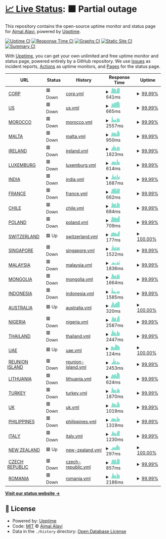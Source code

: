 # [📈 Live Status](https://status.bricks4kidz.com): <!--live status--> **🟧 Partial outage**

This repository contains the open-source uptime monitor and status page for [Ajmal Alavi](https://status.bricks4kidz.com), powered by [Upptime](https://github.com/upptime/upptime).

[![Uptime CI](https://github.com/ajmalalavi/B4K-Site-monitor/workflows/Uptime%20CI/badge.svg)](https://github.com/ajmalalavi/B4K-Site-monitor/actions?query=workflow%3A%22Uptime+CI%22)
[![Response Time CI](https://github.com/ajmalalavi/B4K-Site-monitor/workflows/Response%20Time%20CI/badge.svg)](https://github.com/ajmalalavi/B4K-Site-monitor/actions?query=workflow%3A%22Response+Time+CI%22)
[![Graphs CI](https://github.com/ajmalalavi/B4K-Site-monitor/workflows/Graphs%20CI/badge.svg)](https://github.com/ajmalalavi/B4K-Site-monitor/actions?query=workflow%3A%22Graphs+CI%22)
[![Static Site CI](https://github.com/ajmalalavi/B4K-Site-monitor/workflows/Static%20Site%20CI/badge.svg)](https://github.com/ajmalalavi/B4K-Site-monitor/actions?query=workflow%3A%22Static+Site+CI%22)
[![Summary CI](https://github.com/ajmalalavi/B4K-Site-monitor/workflows/Summary%20CI/badge.svg)](https://github.com/ajmalalavi/B4K-Site-monitor/actions?query=workflow%3A%22Summary+CI%22)

With [Upptime](https://upptime.js.org), you can get your own unlimited and free uptime monitor and status page, powered entirely by a GitHub repository. We use [Issues](https://github.com/ajmalalavi/B4K-Site-monitor/issues) as incident reports, [Actions](https://github.com/ajmalalavi/B4K-Site-monitor/actions) as uptime monitors, and [Pages](https://status.bricks4kidz.com) for the status page.

<!--start: status pages-->
<!-- This summary is generated by Upptime (https://github.com/upptime/upptime) -->
<!-- Do not edit this manually, your changes will be overwritten -->
<!-- prettier-ignore -->
| URL | Status | History | Response Time | Uptime |
| --- | ------ | ------- | ------------- | ------ |
| <img alt="" src="https://icons.duckduckgo.com/ip3/www.bricks4kidz.com.ico" height="13"> [CORP](https://www.bricks4kidz.com) | 🟥 Down | [corp.yml](https://github.com/ajmalalavi/B4K-Site-monitor/commits/HEAD/history/corp.yml) | <details><summary><img alt="Response time graph" src="./graphs/corp/response-time-week.png" height="20"> 641ms</summary><br><a href="https://status.bricks4kidz.com/history/corp"><img alt="Response time 694" src="https://img.shields.io/endpoint?url=https%3A%2F%2Fraw.githubusercontent.com%2Fajmalalavi%2FB4K-Site-monitor%2FHEAD%2Fapi%2Fcorp%2Fresponse-time.json"></a><br><a href="https://status.bricks4kidz.com/history/corp"><img alt="24-hour response time 467" src="https://img.shields.io/endpoint?url=https%3A%2F%2Fraw.githubusercontent.com%2Fajmalalavi%2FB4K-Site-monitor%2FHEAD%2Fapi%2Fcorp%2Fresponse-time-day.json"></a><br><a href="https://status.bricks4kidz.com/history/corp"><img alt="7-day response time 641" src="https://img.shields.io/endpoint?url=https%3A%2F%2Fraw.githubusercontent.com%2Fajmalalavi%2FB4K-Site-monitor%2FHEAD%2Fapi%2Fcorp%2Fresponse-time-week.json"></a><br><a href="https://status.bricks4kidz.com/history/corp"><img alt="30-day response time 677" src="https://img.shields.io/endpoint?url=https%3A%2F%2Fraw.githubusercontent.com%2Fajmalalavi%2FB4K-Site-monitor%2FHEAD%2Fapi%2Fcorp%2Fresponse-time-month.json"></a><br><a href="https://status.bricks4kidz.com/history/corp"><img alt="1-year response time 717" src="https://img.shields.io/endpoint?url=https%3A%2F%2Fraw.githubusercontent.com%2Fajmalalavi%2FB4K-Site-monitor%2FHEAD%2Fapi%2Fcorp%2Fresponse-time-year.json"></a></details> | <details><summary><a href="https://status.bricks4kidz.com/history/corp">99.99%</a></summary><a href="https://status.bricks4kidz.com/history/corp"><img alt="All-time uptime 90.80%" src="https://img.shields.io/endpoint?url=https%3A%2F%2Fraw.githubusercontent.com%2Fajmalalavi%2FB4K-Site-monitor%2FHEAD%2Fapi%2Fcorp%2Fuptime.json"></a><br><a href="https://status.bricks4kidz.com/history/corp"><img alt="24-hour uptime 99.94%" src="https://img.shields.io/endpoint?url=https%3A%2F%2Fraw.githubusercontent.com%2Fajmalalavi%2FB4K-Site-monitor%2FHEAD%2Fapi%2Fcorp%2Fuptime-day.json"></a><br><a href="https://status.bricks4kidz.com/history/corp"><img alt="7-day uptime 99.99%" src="https://img.shields.io/endpoint?url=https%3A%2F%2Fraw.githubusercontent.com%2Fajmalalavi%2FB4K-Site-monitor%2FHEAD%2Fapi%2Fcorp%2Fuptime-week.json"></a><br><a href="https://status.bricks4kidz.com/history/corp"><img alt="30-day uptime 99.78%" src="https://img.shields.io/endpoint?url=https%3A%2F%2Fraw.githubusercontent.com%2Fajmalalavi%2FB4K-Site-monitor%2FHEAD%2Fapi%2Fcorp%2Fuptime-month.json"></a><br><a href="https://status.bricks4kidz.com/history/corp"><img alt="1-year uptime 74.67%" src="https://img.shields.io/endpoint?url=https%3A%2F%2Fraw.githubusercontent.com%2Fajmalalavi%2FB4K-Site-monitor%2FHEAD%2Fapi%2Fcorp%2Fuptime-year.json"></a></details>
| <img alt="" src="https://icons.duckduckgo.com/ip3/www.bricks4kidz.us.ico" height="13"> [US](https://www.bricks4kidz.us) | 🟥 Down | [us.yml](https://github.com/ajmalalavi/B4K-Site-monitor/commits/HEAD/history/us.yml) | <details><summary><img alt="Response time graph" src="./graphs/us/response-time-week.png" height="20"> 665ms</summary><br><a href="https://status.bricks4kidz.com/history/us"><img alt="Response time 686" src="https://img.shields.io/endpoint?url=https%3A%2F%2Fraw.githubusercontent.com%2Fajmalalavi%2FB4K-Site-monitor%2FHEAD%2Fapi%2Fus%2Fresponse-time.json"></a><br><a href="https://status.bricks4kidz.com/history/us"><img alt="24-hour response time 316" src="https://img.shields.io/endpoint?url=https%3A%2F%2Fraw.githubusercontent.com%2Fajmalalavi%2FB4K-Site-monitor%2FHEAD%2Fapi%2Fus%2Fresponse-time-day.json"></a><br><a href="https://status.bricks4kidz.com/history/us"><img alt="7-day response time 665" src="https://img.shields.io/endpoint?url=https%3A%2F%2Fraw.githubusercontent.com%2Fajmalalavi%2FB4K-Site-monitor%2FHEAD%2Fapi%2Fus%2Fresponse-time-week.json"></a><br><a href="https://status.bricks4kidz.com/history/us"><img alt="30-day response time 608" src="https://img.shields.io/endpoint?url=https%3A%2F%2Fraw.githubusercontent.com%2Fajmalalavi%2FB4K-Site-monitor%2FHEAD%2Fapi%2Fus%2Fresponse-time-month.json"></a><br><a href="https://status.bricks4kidz.com/history/us"><img alt="1-year response time 719" src="https://img.shields.io/endpoint?url=https%3A%2F%2Fraw.githubusercontent.com%2Fajmalalavi%2FB4K-Site-monitor%2FHEAD%2Fapi%2Fus%2Fresponse-time-year.json"></a></details> | <details><summary><a href="https://status.bricks4kidz.com/history/us">99.99%</a></summary><a href="https://status.bricks4kidz.com/history/us"><img alt="All-time uptime 90.80%" src="https://img.shields.io/endpoint?url=https%3A%2F%2Fraw.githubusercontent.com%2Fajmalalavi%2FB4K-Site-monitor%2FHEAD%2Fapi%2Fus%2Fuptime.json"></a><br><a href="https://status.bricks4kidz.com/history/us"><img alt="24-hour uptime 99.93%" src="https://img.shields.io/endpoint?url=https%3A%2F%2Fraw.githubusercontent.com%2Fajmalalavi%2FB4K-Site-monitor%2FHEAD%2Fapi%2Fus%2Fuptime-day.json"></a><br><a href="https://status.bricks4kidz.com/history/us"><img alt="7-day uptime 99.99%" src="https://img.shields.io/endpoint?url=https%3A%2F%2Fraw.githubusercontent.com%2Fajmalalavi%2FB4K-Site-monitor%2FHEAD%2Fapi%2Fus%2Fuptime-week.json"></a><br><a href="https://status.bricks4kidz.com/history/us"><img alt="30-day uptime 99.78%" src="https://img.shields.io/endpoint?url=https%3A%2F%2Fraw.githubusercontent.com%2Fajmalalavi%2FB4K-Site-monitor%2FHEAD%2Fapi%2Fus%2Fuptime-month.json"></a><br><a href="https://status.bricks4kidz.com/history/us"><img alt="1-year uptime 74.67%" src="https://img.shields.io/endpoint?url=https%3A%2F%2Fraw.githubusercontent.com%2Fajmalalavi%2FB4K-Site-monitor%2FHEAD%2Fapi%2Fus%2Fuptime-year.json"></a></details>
| <img alt="" src="https://icons.duckduckgo.com/ip3/www.bricks4kidz.ma.ico" height="13"> [MOROCCO](https://www.bricks4kidz.ma) | 🟥 Down | [morocco.yml](https://github.com/ajmalalavi/B4K-Site-monitor/commits/HEAD/history/morocco.yml) | <details><summary><img alt="Response time graph" src="./graphs/morocco/response-time-week.png" height="20"> 2557ms</summary><br><a href="https://status.bricks4kidz.com/history/morocco"><img alt="Response time 2595" src="https://img.shields.io/endpoint?url=https%3A%2F%2Fraw.githubusercontent.com%2Fajmalalavi%2FB4K-Site-monitor%2FHEAD%2Fapi%2Fmorocco%2Fresponse-time.json"></a><br><a href="https://status.bricks4kidz.com/history/morocco"><img alt="24-hour response time 2290" src="https://img.shields.io/endpoint?url=https%3A%2F%2Fraw.githubusercontent.com%2Fajmalalavi%2FB4K-Site-monitor%2FHEAD%2Fapi%2Fmorocco%2Fresponse-time-day.json"></a><br><a href="https://status.bricks4kidz.com/history/morocco"><img alt="7-day response time 2557" src="https://img.shields.io/endpoint?url=https%3A%2F%2Fraw.githubusercontent.com%2Fajmalalavi%2FB4K-Site-monitor%2FHEAD%2Fapi%2Fmorocco%2Fresponse-time-week.json"></a><br><a href="https://status.bricks4kidz.com/history/morocco"><img alt="30-day response time 2676" src="https://img.shields.io/endpoint?url=https%3A%2F%2Fraw.githubusercontent.com%2Fajmalalavi%2FB4K-Site-monitor%2FHEAD%2Fapi%2Fmorocco%2Fresponse-time-month.json"></a><br><a href="https://status.bricks4kidz.com/history/morocco"><img alt="1-year response time 2664" src="https://img.shields.io/endpoint?url=https%3A%2F%2Fraw.githubusercontent.com%2Fajmalalavi%2FB4K-Site-monitor%2FHEAD%2Fapi%2Fmorocco%2Fresponse-time-year.json"></a></details> | <details><summary><a href="https://status.bricks4kidz.com/history/morocco">99.99%</a></summary><a href="https://status.bricks4kidz.com/history/morocco"><img alt="All-time uptime 86.31%" src="https://img.shields.io/endpoint?url=https%3A%2F%2Fraw.githubusercontent.com%2Fajmalalavi%2FB4K-Site-monitor%2FHEAD%2Fapi%2Fmorocco%2Fuptime.json"></a><br><a href="https://status.bricks4kidz.com/history/morocco"><img alt="24-hour uptime 99.94%" src="https://img.shields.io/endpoint?url=https%3A%2F%2Fraw.githubusercontent.com%2Fajmalalavi%2FB4K-Site-monitor%2FHEAD%2Fapi%2Fmorocco%2Fuptime-day.json"></a><br><a href="https://status.bricks4kidz.com/history/morocco"><img alt="7-day uptime 99.99%" src="https://img.shields.io/endpoint?url=https%3A%2F%2Fraw.githubusercontent.com%2Fajmalalavi%2FB4K-Site-monitor%2FHEAD%2Fapi%2Fmorocco%2Fuptime-week.json"></a><br><a href="https://status.bricks4kidz.com/history/morocco"><img alt="30-day uptime 99.78%" src="https://img.shields.io/endpoint?url=https%3A%2F%2Fraw.githubusercontent.com%2Fajmalalavi%2FB4K-Site-monitor%2FHEAD%2Fapi%2Fmorocco%2Fuptime-month.json"></a><br><a href="https://status.bricks4kidz.com/history/morocco"><img alt="1-year uptime 85.15%" src="https://img.shields.io/endpoint?url=https%3A%2F%2Fraw.githubusercontent.com%2Fajmalalavi%2FB4K-Site-monitor%2FHEAD%2Fapi%2Fmorocco%2Fuptime-year.json"></a></details>
| <img alt="" src="https://icons.duckduckgo.com/ip3/www.bricks4kidz.mt.ico" height="13"> [MALTA](https://www.bricks4kidz.mt) | 🟥 Down | [malta.yml](https://github.com/ajmalalavi/B4K-Site-monitor/commits/HEAD/history/malta.yml) | <details><summary><img alt="Response time graph" src="./graphs/malta/response-time-week.png" height="20"> 950ms</summary><br><a href="https://status.bricks4kidz.com/history/malta"><img alt="Response time 2012" src="https://img.shields.io/endpoint?url=https%3A%2F%2Fraw.githubusercontent.com%2Fajmalalavi%2FB4K-Site-monitor%2FHEAD%2Fapi%2Fmalta%2Fresponse-time.json"></a><br><a href="https://status.bricks4kidz.com/history/malta"><img alt="24-hour response time 601" src="https://img.shields.io/endpoint?url=https%3A%2F%2Fraw.githubusercontent.com%2Fajmalalavi%2FB4K-Site-monitor%2FHEAD%2Fapi%2Fmalta%2Fresponse-time-day.json"></a><br><a href="https://status.bricks4kidz.com/history/malta"><img alt="7-day response time 950" src="https://img.shields.io/endpoint?url=https%3A%2F%2Fraw.githubusercontent.com%2Fajmalalavi%2FB4K-Site-monitor%2FHEAD%2Fapi%2Fmalta%2Fresponse-time-week.json"></a><br><a href="https://status.bricks4kidz.com/history/malta"><img alt="30-day response time 1069" src="https://img.shields.io/endpoint?url=https%3A%2F%2Fraw.githubusercontent.com%2Fajmalalavi%2FB4K-Site-monitor%2FHEAD%2Fapi%2Fmalta%2Fresponse-time-month.json"></a><br><a href="https://status.bricks4kidz.com/history/malta"><img alt="1-year response time 1785" src="https://img.shields.io/endpoint?url=https%3A%2F%2Fraw.githubusercontent.com%2Fajmalalavi%2FB4K-Site-monitor%2FHEAD%2Fapi%2Fmalta%2Fresponse-time-year.json"></a></details> | <details><summary><a href="https://status.bricks4kidz.com/history/malta">99.99%</a></summary><a href="https://status.bricks4kidz.com/history/malta"><img alt="All-time uptime 85.06%" src="https://img.shields.io/endpoint?url=https%3A%2F%2Fraw.githubusercontent.com%2Fajmalalavi%2FB4K-Site-monitor%2FHEAD%2Fapi%2Fmalta%2Fuptime.json"></a><br><a href="https://status.bricks4kidz.com/history/malta"><img alt="24-hour uptime 99.93%" src="https://img.shields.io/endpoint?url=https%3A%2F%2Fraw.githubusercontent.com%2Fajmalalavi%2FB4K-Site-monitor%2FHEAD%2Fapi%2Fmalta%2Fuptime-day.json"></a><br><a href="https://status.bricks4kidz.com/history/malta"><img alt="7-day uptime 99.99%" src="https://img.shields.io/endpoint?url=https%3A%2F%2Fraw.githubusercontent.com%2Fajmalalavi%2FB4K-Site-monitor%2FHEAD%2Fapi%2Fmalta%2Fuptime-week.json"></a><br><a href="https://status.bricks4kidz.com/history/malta"><img alt="30-day uptime 99.78%" src="https://img.shields.io/endpoint?url=https%3A%2F%2Fraw.githubusercontent.com%2Fajmalalavi%2FB4K-Site-monitor%2FHEAD%2Fapi%2Fmalta%2Fuptime-month.json"></a><br><a href="https://status.bricks4kidz.com/history/malta"><img alt="1-year uptime 52.24%" src="https://img.shields.io/endpoint?url=https%3A%2F%2Fraw.githubusercontent.com%2Fajmalalavi%2FB4K-Site-monitor%2FHEAD%2Fapi%2Fmalta%2Fuptime-year.json"></a></details>
| <img alt="" src="https://icons.duckduckgo.com/ip3/www.bricks4kidz.ie.ico" height="13"> [IRELAND](https://www.bricks4kidz.ie) | 🟥 Down | [ireland.yml](https://github.com/ajmalalavi/B4K-Site-monitor/commits/HEAD/history/ireland.yml) | <details><summary><img alt="Response time graph" src="./graphs/ireland/response-time-week.png" height="20"> 1823ms</summary><br><a href="https://status.bricks4kidz.com/history/ireland"><img alt="Response time 1105" src="https://img.shields.io/endpoint?url=https%3A%2F%2Fraw.githubusercontent.com%2Fajmalalavi%2FB4K-Site-monitor%2FHEAD%2Fapi%2Fireland%2Fresponse-time.json"></a><br><a href="https://status.bricks4kidz.com/history/ireland"><img alt="24-hour response time 1082" src="https://img.shields.io/endpoint?url=https%3A%2F%2Fraw.githubusercontent.com%2Fajmalalavi%2FB4K-Site-monitor%2FHEAD%2Fapi%2Fireland%2Fresponse-time-day.json"></a><br><a href="https://status.bricks4kidz.com/history/ireland"><img alt="7-day response time 1823" src="https://img.shields.io/endpoint?url=https%3A%2F%2Fraw.githubusercontent.com%2Fajmalalavi%2FB4K-Site-monitor%2FHEAD%2Fapi%2Fireland%2Fresponse-time-week.json"></a><br><a href="https://status.bricks4kidz.com/history/ireland"><img alt="30-day response time 1431" src="https://img.shields.io/endpoint?url=https%3A%2F%2Fraw.githubusercontent.com%2Fajmalalavi%2FB4K-Site-monitor%2FHEAD%2Fapi%2Fireland%2Fresponse-time-month.json"></a><br><a href="https://status.bricks4kidz.com/history/ireland"><img alt="1-year response time 1067" src="https://img.shields.io/endpoint?url=https%3A%2F%2Fraw.githubusercontent.com%2Fajmalalavi%2FB4K-Site-monitor%2FHEAD%2Fapi%2Fireland%2Fresponse-time-year.json"></a></details> | <details><summary><a href="https://status.bricks4kidz.com/history/ireland">99.99%</a></summary><a href="https://status.bricks4kidz.com/history/ireland"><img alt="All-time uptime 92.75%" src="https://img.shields.io/endpoint?url=https%3A%2F%2Fraw.githubusercontent.com%2Fajmalalavi%2FB4K-Site-monitor%2FHEAD%2Fapi%2Fireland%2Fuptime.json"></a><br><a href="https://status.bricks4kidz.com/history/ireland"><img alt="24-hour uptime 99.93%" src="https://img.shields.io/endpoint?url=https%3A%2F%2Fraw.githubusercontent.com%2Fajmalalavi%2FB4K-Site-monitor%2FHEAD%2Fapi%2Fireland%2Fuptime-day.json"></a><br><a href="https://status.bricks4kidz.com/history/ireland"><img alt="7-day uptime 99.99%" src="https://img.shields.io/endpoint?url=https%3A%2F%2Fraw.githubusercontent.com%2Fajmalalavi%2FB4K-Site-monitor%2FHEAD%2Fapi%2Fireland%2Fuptime-week.json"></a><br><a href="https://status.bricks4kidz.com/history/ireland"><img alt="30-day uptime 99.78%" src="https://img.shields.io/endpoint?url=https%3A%2F%2Fraw.githubusercontent.com%2Fajmalalavi%2FB4K-Site-monitor%2FHEAD%2Fapi%2Fireland%2Fuptime-month.json"></a><br><a href="https://status.bricks4kidz.com/history/ireland"><img alt="1-year uptime 74.66%" src="https://img.shields.io/endpoint?url=https%3A%2F%2Fraw.githubusercontent.com%2Fajmalalavi%2FB4K-Site-monitor%2FHEAD%2Fapi%2Fireland%2Fuptime-year.json"></a></details>
| <img alt="" src="https://icons.duckduckgo.com/ip3/www.bricks4kidz.lu.ico" height="13"> [LUXEMBURG](https://www.bricks4kidz.lu) | 🟥 Down | [luxemburg.yml](https://github.com/ajmalalavi/B4K-Site-monitor/commits/HEAD/history/luxemburg.yml) | <details><summary><img alt="Response time graph" src="./graphs/luxemburg/response-time-week.png" height="20"> 614ms</summary><br><a href="https://status.bricks4kidz.com/history/luxemburg"><img alt="Response time 822" src="https://img.shields.io/endpoint?url=https%3A%2F%2Fraw.githubusercontent.com%2Fajmalalavi%2FB4K-Site-monitor%2FHEAD%2Fapi%2Fluxemburg%2Fresponse-time.json"></a><br><a href="https://status.bricks4kidz.com/history/luxemburg"><img alt="24-hour response time 430" src="https://img.shields.io/endpoint?url=https%3A%2F%2Fraw.githubusercontent.com%2Fajmalalavi%2FB4K-Site-monitor%2FHEAD%2Fapi%2Fluxemburg%2Fresponse-time-day.json"></a><br><a href="https://status.bricks4kidz.com/history/luxemburg"><img alt="7-day response time 614" src="https://img.shields.io/endpoint?url=https%3A%2F%2Fraw.githubusercontent.com%2Fajmalalavi%2FB4K-Site-monitor%2FHEAD%2Fapi%2Fluxemburg%2Fresponse-time-week.json"></a><br><a href="https://status.bricks4kidz.com/history/luxemburg"><img alt="30-day response time 628" src="https://img.shields.io/endpoint?url=https%3A%2F%2Fraw.githubusercontent.com%2Fajmalalavi%2FB4K-Site-monitor%2FHEAD%2Fapi%2Fluxemburg%2Fresponse-time-month.json"></a><br><a href="https://status.bricks4kidz.com/history/luxemburg"><img alt="1-year response time 745" src="https://img.shields.io/endpoint?url=https%3A%2F%2Fraw.githubusercontent.com%2Fajmalalavi%2FB4K-Site-monitor%2FHEAD%2Fapi%2Fluxemburg%2Fresponse-time-year.json"></a></details> | <details><summary><a href="https://status.bricks4kidz.com/history/luxemburg">99.99%</a></summary><a href="https://status.bricks4kidz.com/history/luxemburg"><img alt="All-time uptime 92.72%" src="https://img.shields.io/endpoint?url=https%3A%2F%2Fraw.githubusercontent.com%2Fajmalalavi%2FB4K-Site-monitor%2FHEAD%2Fapi%2Fluxemburg%2Fuptime.json"></a><br><a href="https://status.bricks4kidz.com/history/luxemburg"><img alt="24-hour uptime 99.93%" src="https://img.shields.io/endpoint?url=https%3A%2F%2Fraw.githubusercontent.com%2Fajmalalavi%2FB4K-Site-monitor%2FHEAD%2Fapi%2Fluxemburg%2Fuptime-day.json"></a><br><a href="https://status.bricks4kidz.com/history/luxemburg"><img alt="7-day uptime 99.99%" src="https://img.shields.io/endpoint?url=https%3A%2F%2Fraw.githubusercontent.com%2Fajmalalavi%2FB4K-Site-monitor%2FHEAD%2Fapi%2Fluxemburg%2Fuptime-week.json"></a><br><a href="https://status.bricks4kidz.com/history/luxemburg"><img alt="30-day uptime 99.78%" src="https://img.shields.io/endpoint?url=https%3A%2F%2Fraw.githubusercontent.com%2Fajmalalavi%2FB4K-Site-monitor%2FHEAD%2Fapi%2Fluxemburg%2Fuptime-month.json"></a><br><a href="https://status.bricks4kidz.com/history/luxemburg"><img alt="1-year uptime 74.66%" src="https://img.shields.io/endpoint?url=https%3A%2F%2Fraw.githubusercontent.com%2Fajmalalavi%2FB4K-Site-monitor%2FHEAD%2Fapi%2Fluxemburg%2Fuptime-year.json"></a></details>
| <img alt="" src="https://icons.duckduckgo.com/ip3/www.bricks4kidz.in.ico" height="13"> [INDIA](https://www.bricks4kidz.in) | 🟥 Down | [india.yml](https://github.com/ajmalalavi/B4K-Site-monitor/commits/HEAD/history/india.yml) | <details><summary><img alt="Response time graph" src="./graphs/india/response-time-week.png" height="20"> 1687ms</summary><br><a href="https://status.bricks4kidz.com/history/india"><img alt="Response time 1460" src="https://img.shields.io/endpoint?url=https%3A%2F%2Fraw.githubusercontent.com%2Fajmalalavi%2FB4K-Site-monitor%2FHEAD%2Fapi%2Findia%2Fresponse-time.json"></a><br><a href="https://status.bricks4kidz.com/history/india"><img alt="24-hour response time 1485" src="https://img.shields.io/endpoint?url=https%3A%2F%2Fraw.githubusercontent.com%2Fajmalalavi%2FB4K-Site-monitor%2FHEAD%2Fapi%2Findia%2Fresponse-time-day.json"></a><br><a href="https://status.bricks4kidz.com/history/india"><img alt="7-day response time 1687" src="https://img.shields.io/endpoint?url=https%3A%2F%2Fraw.githubusercontent.com%2Fajmalalavi%2FB4K-Site-monitor%2FHEAD%2Fapi%2Findia%2Fresponse-time-week.json"></a><br><a href="https://status.bricks4kidz.com/history/india"><img alt="30-day response time 1397" src="https://img.shields.io/endpoint?url=https%3A%2F%2Fraw.githubusercontent.com%2Fajmalalavi%2FB4K-Site-monitor%2FHEAD%2Fapi%2Findia%2Fresponse-time-month.json"></a><br><a href="https://status.bricks4kidz.com/history/india"><img alt="1-year response time 1481" src="https://img.shields.io/endpoint?url=https%3A%2F%2Fraw.githubusercontent.com%2Fajmalalavi%2FB4K-Site-monitor%2FHEAD%2Fapi%2Findia%2Fresponse-time-year.json"></a></details> | <details><summary><a href="https://status.bricks4kidz.com/history/india">99.99%</a></summary><a href="https://status.bricks4kidz.com/history/india"><img alt="All-time uptime 94.10%" src="https://img.shields.io/endpoint?url=https%3A%2F%2Fraw.githubusercontent.com%2Fajmalalavi%2FB4K-Site-monitor%2FHEAD%2Fapi%2Findia%2Fuptime.json"></a><br><a href="https://status.bricks4kidz.com/history/india"><img alt="24-hour uptime 99.94%" src="https://img.shields.io/endpoint?url=https%3A%2F%2Fraw.githubusercontent.com%2Fajmalalavi%2FB4K-Site-monitor%2FHEAD%2Fapi%2Findia%2Fuptime-day.json"></a><br><a href="https://status.bricks4kidz.com/history/india"><img alt="7-day uptime 99.99%" src="https://img.shields.io/endpoint?url=https%3A%2F%2Fraw.githubusercontent.com%2Fajmalalavi%2FB4K-Site-monitor%2FHEAD%2Fapi%2Findia%2Fuptime-week.json"></a><br><a href="https://status.bricks4kidz.com/history/india"><img alt="30-day uptime 99.78%" src="https://img.shields.io/endpoint?url=https%3A%2F%2Fraw.githubusercontent.com%2Fajmalalavi%2FB4K-Site-monitor%2FHEAD%2Fapi%2Findia%2Fuptime-month.json"></a><br><a href="https://status.bricks4kidz.com/history/india"><img alt="1-year uptime 79.55%" src="https://img.shields.io/endpoint?url=https%3A%2F%2Fraw.githubusercontent.com%2Fajmalalavi%2FB4K-Site-monitor%2FHEAD%2Fapi%2Findia%2Fuptime-year.json"></a></details>
| <img alt="" src="https://icons.duckduckgo.com/ip3/www.bricks4kidz.fr.ico" height="13"> [FRANCE](https://www.bricks4kidz.fr) | 🟥 Down | [france.yml](https://github.com/ajmalalavi/B4K-Site-monitor/commits/HEAD/history/france.yml) | <details><summary><img alt="Response time graph" src="./graphs/france/response-time-week.png" height="20"> 662ms</summary><br><a href="https://status.bricks4kidz.com/history/france"><img alt="Response time 1194" src="https://img.shields.io/endpoint?url=https%3A%2F%2Fraw.githubusercontent.com%2Fajmalalavi%2FB4K-Site-monitor%2FHEAD%2Fapi%2Ffrance%2Fresponse-time.json"></a><br><a href="https://status.bricks4kidz.com/history/france"><img alt="24-hour response time 530" src="https://img.shields.io/endpoint?url=https%3A%2F%2Fraw.githubusercontent.com%2Fajmalalavi%2FB4K-Site-monitor%2FHEAD%2Fapi%2Ffrance%2Fresponse-time-day.json"></a><br><a href="https://status.bricks4kidz.com/history/france"><img alt="7-day response time 662" src="https://img.shields.io/endpoint?url=https%3A%2F%2Fraw.githubusercontent.com%2Fajmalalavi%2FB4K-Site-monitor%2FHEAD%2Fapi%2Ffrance%2Fresponse-time-week.json"></a><br><a href="https://status.bricks4kidz.com/history/france"><img alt="30-day response time 1641" src="https://img.shields.io/endpoint?url=https%3A%2F%2Fraw.githubusercontent.com%2Fajmalalavi%2FB4K-Site-monitor%2FHEAD%2Fapi%2Ffrance%2Fresponse-time-month.json"></a><br><a href="https://status.bricks4kidz.com/history/france"><img alt="1-year response time 1109" src="https://img.shields.io/endpoint?url=https%3A%2F%2Fraw.githubusercontent.com%2Fajmalalavi%2FB4K-Site-monitor%2FHEAD%2Fapi%2Ffrance%2Fresponse-time-year.json"></a></details> | <details><summary><a href="https://status.bricks4kidz.com/history/france">99.99%</a></summary><a href="https://status.bricks4kidz.com/history/france"><img alt="All-time uptime 92.75%" src="https://img.shields.io/endpoint?url=https%3A%2F%2Fraw.githubusercontent.com%2Fajmalalavi%2FB4K-Site-monitor%2FHEAD%2Fapi%2Ffrance%2Fuptime.json"></a><br><a href="https://status.bricks4kidz.com/history/france"><img alt="24-hour uptime 99.94%" src="https://img.shields.io/endpoint?url=https%3A%2F%2Fraw.githubusercontent.com%2Fajmalalavi%2FB4K-Site-monitor%2FHEAD%2Fapi%2Ffrance%2Fuptime-day.json"></a><br><a href="https://status.bricks4kidz.com/history/france"><img alt="7-day uptime 99.99%" src="https://img.shields.io/endpoint?url=https%3A%2F%2Fraw.githubusercontent.com%2Fajmalalavi%2FB4K-Site-monitor%2FHEAD%2Fapi%2Ffrance%2Fuptime-week.json"></a><br><a href="https://status.bricks4kidz.com/history/france"><img alt="30-day uptime 99.78%" src="https://img.shields.io/endpoint?url=https%3A%2F%2Fraw.githubusercontent.com%2Fajmalalavi%2FB4K-Site-monitor%2FHEAD%2Fapi%2Ffrance%2Fuptime-month.json"></a><br><a href="https://status.bricks4kidz.com/history/france"><img alt="1-year uptime 74.67%" src="https://img.shields.io/endpoint?url=https%3A%2F%2Fraw.githubusercontent.com%2Fajmalalavi%2FB4K-Site-monitor%2FHEAD%2Fapi%2Ffrance%2Fuptime-year.json"></a></details>
| <img alt="" src="https://icons.duckduckgo.com/ip3/www.bricks4kidz.cl.ico" height="13"> [CHILE](https://www.bricks4kidz.cl) | 🟥 Down | [chile.yml](https://github.com/ajmalalavi/B4K-Site-monitor/commits/HEAD/history/chile.yml) | <details><summary><img alt="Response time graph" src="./graphs/chile/response-time-week.png" height="20"> 684ms</summary><br><a href="https://status.bricks4kidz.com/history/chile"><img alt="Response time 695" src="https://img.shields.io/endpoint?url=https%3A%2F%2Fraw.githubusercontent.com%2Fajmalalavi%2FB4K-Site-monitor%2FHEAD%2Fapi%2Fchile%2Fresponse-time.json"></a><br><a href="https://status.bricks4kidz.com/history/chile"><img alt="24-hour response time 468" src="https://img.shields.io/endpoint?url=https%3A%2F%2Fraw.githubusercontent.com%2Fajmalalavi%2FB4K-Site-monitor%2FHEAD%2Fapi%2Fchile%2Fresponse-time-day.json"></a><br><a href="https://status.bricks4kidz.com/history/chile"><img alt="7-day response time 684" src="https://img.shields.io/endpoint?url=https%3A%2F%2Fraw.githubusercontent.com%2Fajmalalavi%2FB4K-Site-monitor%2FHEAD%2Fapi%2Fchile%2Fresponse-time-week.json"></a><br><a href="https://status.bricks4kidz.com/history/chile"><img alt="30-day response time 687" src="https://img.shields.io/endpoint?url=https%3A%2F%2Fraw.githubusercontent.com%2Fajmalalavi%2FB4K-Site-monitor%2FHEAD%2Fapi%2Fchile%2Fresponse-time-month.json"></a><br><a href="https://status.bricks4kidz.com/history/chile"><img alt="1-year response time 709" src="https://img.shields.io/endpoint?url=https%3A%2F%2Fraw.githubusercontent.com%2Fajmalalavi%2FB4K-Site-monitor%2FHEAD%2Fapi%2Fchile%2Fresponse-time-year.json"></a></details> | <details><summary><a href="https://status.bricks4kidz.com/history/chile">99.99%</a></summary><a href="https://status.bricks4kidz.com/history/chile"><img alt="All-time uptime 97.63%" src="https://img.shields.io/endpoint?url=https%3A%2F%2Fraw.githubusercontent.com%2Fajmalalavi%2FB4K-Site-monitor%2FHEAD%2Fapi%2Fchile%2Fuptime.json"></a><br><a href="https://status.bricks4kidz.com/history/chile"><img alt="24-hour uptime 99.93%" src="https://img.shields.io/endpoint?url=https%3A%2F%2Fraw.githubusercontent.com%2Fajmalalavi%2FB4K-Site-monitor%2FHEAD%2Fapi%2Fchile%2Fuptime-day.json"></a><br><a href="https://status.bricks4kidz.com/history/chile"><img alt="7-day uptime 99.99%" src="https://img.shields.io/endpoint?url=https%3A%2F%2Fraw.githubusercontent.com%2Fajmalalavi%2FB4K-Site-monitor%2FHEAD%2Fapi%2Fchile%2Fuptime-week.json"></a><br><a href="https://status.bricks4kidz.com/history/chile"><img alt="30-day uptime 99.78%" src="https://img.shields.io/endpoint?url=https%3A%2F%2Fraw.githubusercontent.com%2Fajmalalavi%2FB4K-Site-monitor%2FHEAD%2Fapi%2Fchile%2Fuptime-month.json"></a><br><a href="https://status.bricks4kidz.com/history/chile"><img alt="1-year uptime 91.78%" src="https://img.shields.io/endpoint?url=https%3A%2F%2Fraw.githubusercontent.com%2Fajmalalavi%2FB4K-Site-monitor%2FHEAD%2Fapi%2Fchile%2Fuptime-year.json"></a></details>
| <img alt="" src="https://icons.duckduckgo.com/ip3/www.bricks4kidz.com.pl.ico" height="13"> [POLAND](https://www.bricks4kidz.com.pl) | 🟥 Down | [poland.yml](https://github.com/ajmalalavi/B4K-Site-monitor/commits/HEAD/history/poland.yml) | <details><summary><img alt="Response time graph" src="./graphs/poland/response-time-week.png" height="20"> 709ms</summary><br><a href="https://status.bricks4kidz.com/history/poland"><img alt="Response time 1041" src="https://img.shields.io/endpoint?url=https%3A%2F%2Fraw.githubusercontent.com%2Fajmalalavi%2FB4K-Site-monitor%2FHEAD%2Fapi%2Fpoland%2Fresponse-time.json"></a><br><a href="https://status.bricks4kidz.com/history/poland"><img alt="24-hour response time 737" src="https://img.shields.io/endpoint?url=https%3A%2F%2Fraw.githubusercontent.com%2Fajmalalavi%2FB4K-Site-monitor%2FHEAD%2Fapi%2Fpoland%2Fresponse-time-day.json"></a><br><a href="https://status.bricks4kidz.com/history/poland"><img alt="7-day response time 709" src="https://img.shields.io/endpoint?url=https%3A%2F%2Fraw.githubusercontent.com%2Fajmalalavi%2FB4K-Site-monitor%2FHEAD%2Fapi%2Fpoland%2Fresponse-time-week.json"></a><br><a href="https://status.bricks4kidz.com/history/poland"><img alt="30-day response time 765" src="https://img.shields.io/endpoint?url=https%3A%2F%2Fraw.githubusercontent.com%2Fajmalalavi%2FB4K-Site-monitor%2FHEAD%2Fapi%2Fpoland%2Fresponse-time-month.json"></a><br><a href="https://status.bricks4kidz.com/history/poland"><img alt="1-year response time 732" src="https://img.shields.io/endpoint?url=https%3A%2F%2Fraw.githubusercontent.com%2Fajmalalavi%2FB4K-Site-monitor%2FHEAD%2Fapi%2Fpoland%2Fresponse-time-year.json"></a></details> | <details><summary><a href="https://status.bricks4kidz.com/history/poland">99.99%</a></summary><a href="https://status.bricks4kidz.com/history/poland"><img alt="All-time uptime 94.64%" src="https://img.shields.io/endpoint?url=https%3A%2F%2Fraw.githubusercontent.com%2Fajmalalavi%2FB4K-Site-monitor%2FHEAD%2Fapi%2Fpoland%2Fuptime.json"></a><br><a href="https://status.bricks4kidz.com/history/poland"><img alt="24-hour uptime 99.94%" src="https://img.shields.io/endpoint?url=https%3A%2F%2Fraw.githubusercontent.com%2Fajmalalavi%2FB4K-Site-monitor%2FHEAD%2Fapi%2Fpoland%2Fuptime-day.json"></a><br><a href="https://status.bricks4kidz.com/history/poland"><img alt="7-day uptime 99.99%" src="https://img.shields.io/endpoint?url=https%3A%2F%2Fraw.githubusercontent.com%2Fajmalalavi%2FB4K-Site-monitor%2FHEAD%2Fapi%2Fpoland%2Fuptime-week.json"></a><br><a href="https://status.bricks4kidz.com/history/poland"><img alt="30-day uptime 99.78%" src="https://img.shields.io/endpoint?url=https%3A%2F%2Fraw.githubusercontent.com%2Fajmalalavi%2FB4K-Site-monitor%2FHEAD%2Fapi%2Fpoland%2Fuptime-month.json"></a><br><a href="https://status.bricks4kidz.com/history/poland"><img alt="1-year uptime 81.37%" src="https://img.shields.io/endpoint?url=https%3A%2F%2Fraw.githubusercontent.com%2Fajmalalavi%2FB4K-Site-monitor%2FHEAD%2Fapi%2Fpoland%2Fuptime-year.json"></a></details>
| <img alt="" src="https://icons.duckduckgo.com/ip3/www.bricks4kidz.ch.ico" height="13"> [SWITZERLAND](https://www.bricks4kidz.ch) | 🟩 Up | [switzerland.yml](https://github.com/ajmalalavi/B4K-Site-monitor/commits/HEAD/history/switzerland.yml) | <details><summary><img alt="Response time graph" src="./graphs/switzerland/response-time-week.png" height="20"> 177ms</summary><br><a href="https://status.bricks4kidz.com/history/switzerland"><img alt="Response time 1106" src="https://img.shields.io/endpoint?url=https%3A%2F%2Fraw.githubusercontent.com%2Fajmalalavi%2FB4K-Site-monitor%2FHEAD%2Fapi%2Fswitzerland%2Fresponse-time.json"></a><br><a href="https://status.bricks4kidz.com/history/switzerland"><img alt="24-hour response time 253" src="https://img.shields.io/endpoint?url=https%3A%2F%2Fraw.githubusercontent.com%2Fajmalalavi%2FB4K-Site-monitor%2FHEAD%2Fapi%2Fswitzerland%2Fresponse-time-day.json"></a><br><a href="https://status.bricks4kidz.com/history/switzerland"><img alt="7-day response time 177" src="https://img.shields.io/endpoint?url=https%3A%2F%2Fraw.githubusercontent.com%2Fajmalalavi%2FB4K-Site-monitor%2FHEAD%2Fapi%2Fswitzerland%2Fresponse-time-week.json"></a><br><a href="https://status.bricks4kidz.com/history/switzerland"><img alt="30-day response time 185" src="https://img.shields.io/endpoint?url=https%3A%2F%2Fraw.githubusercontent.com%2Fajmalalavi%2FB4K-Site-monitor%2FHEAD%2Fapi%2Fswitzerland%2Fresponse-time-month.json"></a><br><a href="https://status.bricks4kidz.com/history/switzerland"><img alt="1-year response time 924" src="https://img.shields.io/endpoint?url=https%3A%2F%2Fraw.githubusercontent.com%2Fajmalalavi%2FB4K-Site-monitor%2FHEAD%2Fapi%2Fswitzerland%2Fresponse-time-year.json"></a></details> | <details><summary><a href="https://status.bricks4kidz.com/history/switzerland">100.00%</a></summary><a href="https://status.bricks4kidz.com/history/switzerland"><img alt="All-time uptime 99.81%" src="https://img.shields.io/endpoint?url=https%3A%2F%2Fraw.githubusercontent.com%2Fajmalalavi%2FB4K-Site-monitor%2FHEAD%2Fapi%2Fswitzerland%2Fuptime.json"></a><br><a href="https://status.bricks4kidz.com/history/switzerland"><img alt="24-hour uptime 100.00%" src="https://img.shields.io/endpoint?url=https%3A%2F%2Fraw.githubusercontent.com%2Fajmalalavi%2FB4K-Site-monitor%2FHEAD%2Fapi%2Fswitzerland%2Fuptime-day.json"></a><br><a href="https://status.bricks4kidz.com/history/switzerland"><img alt="7-day uptime 100.00%" src="https://img.shields.io/endpoint?url=https%3A%2F%2Fraw.githubusercontent.com%2Fajmalalavi%2FB4K-Site-monitor%2FHEAD%2Fapi%2Fswitzerland%2Fuptime-week.json"></a><br><a href="https://status.bricks4kidz.com/history/switzerland"><img alt="30-day uptime 100.00%" src="https://img.shields.io/endpoint?url=https%3A%2F%2Fraw.githubusercontent.com%2Fajmalalavi%2FB4K-Site-monitor%2FHEAD%2Fapi%2Fswitzerland%2Fuptime-month.json"></a><br><a href="https://status.bricks4kidz.com/history/switzerland"><img alt="1-year uptime 99.51%" src="https://img.shields.io/endpoint?url=https%3A%2F%2Fraw.githubusercontent.com%2Fajmalalavi%2FB4K-Site-monitor%2FHEAD%2Fapi%2Fswitzerland%2Fuptime-year.json"></a></details>
| <img alt="" src="https://icons.duckduckgo.com/ip3/www.bricks4kidz.sg.ico" height="13"> [SINGAPORE](https://www.bricks4kidz.sg) | 🟥 Down | [singapore.yml](https://github.com/ajmalalavi/B4K-Site-monitor/commits/HEAD/history/singapore.yml) | <details><summary><img alt="Response time graph" src="./graphs/singapore/response-time-week.png" height="20"> 1522ms</summary><br><a href="https://status.bricks4kidz.com/history/singapore"><img alt="Response time 1350" src="https://img.shields.io/endpoint?url=https%3A%2F%2Fraw.githubusercontent.com%2Fajmalalavi%2FB4K-Site-monitor%2FHEAD%2Fapi%2Fsingapore%2Fresponse-time.json"></a><br><a href="https://status.bricks4kidz.com/history/singapore"><img alt="24-hour response time 1074" src="https://img.shields.io/endpoint?url=https%3A%2F%2Fraw.githubusercontent.com%2Fajmalalavi%2FB4K-Site-monitor%2FHEAD%2Fapi%2Fsingapore%2Fresponse-time-day.json"></a><br><a href="https://status.bricks4kidz.com/history/singapore"><img alt="7-day response time 1522" src="https://img.shields.io/endpoint?url=https%3A%2F%2Fraw.githubusercontent.com%2Fajmalalavi%2FB4K-Site-monitor%2FHEAD%2Fapi%2Fsingapore%2Fresponse-time-week.json"></a><br><a href="https://status.bricks4kidz.com/history/singapore"><img alt="30-day response time 1657" src="https://img.shields.io/endpoint?url=https%3A%2F%2Fraw.githubusercontent.com%2Fajmalalavi%2FB4K-Site-monitor%2FHEAD%2Fapi%2Fsingapore%2Fresponse-time-month.json"></a><br><a href="https://status.bricks4kidz.com/history/singapore"><img alt="1-year response time 1446" src="https://img.shields.io/endpoint?url=https%3A%2F%2Fraw.githubusercontent.com%2Fajmalalavi%2FB4K-Site-monitor%2FHEAD%2Fapi%2Fsingapore%2Fresponse-time-year.json"></a></details> | <details><summary><a href="https://status.bricks4kidz.com/history/singapore">99.99%</a></summary><a href="https://status.bricks4kidz.com/history/singapore"><img alt="All-time uptime 97.12%" src="https://img.shields.io/endpoint?url=https%3A%2F%2Fraw.githubusercontent.com%2Fajmalalavi%2FB4K-Site-monitor%2FHEAD%2Fapi%2Fsingapore%2Fuptime.json"></a><br><a href="https://status.bricks4kidz.com/history/singapore"><img alt="24-hour uptime 99.93%" src="https://img.shields.io/endpoint?url=https%3A%2F%2Fraw.githubusercontent.com%2Fajmalalavi%2FB4K-Site-monitor%2FHEAD%2Fapi%2Fsingapore%2Fuptime-day.json"></a><br><a href="https://status.bricks4kidz.com/history/singapore"><img alt="7-day uptime 99.99%" src="https://img.shields.io/endpoint?url=https%3A%2F%2Fraw.githubusercontent.com%2Fajmalalavi%2FB4K-Site-monitor%2FHEAD%2Fapi%2Fsingapore%2Fuptime-week.json"></a><br><a href="https://status.bricks4kidz.com/history/singapore"><img alt="30-day uptime 99.78%" src="https://img.shields.io/endpoint?url=https%3A%2F%2Fraw.githubusercontent.com%2Fajmalalavi%2FB4K-Site-monitor%2FHEAD%2Fapi%2Fsingapore%2Fuptime-month.json"></a><br><a href="https://status.bricks4kidz.com/history/singapore"><img alt="1-year uptime 91.02%" src="https://img.shields.io/endpoint?url=https%3A%2F%2Fraw.githubusercontent.com%2Fajmalalavi%2FB4K-Site-monitor%2FHEAD%2Fapi%2Fsingapore%2Fuptime-year.json"></a></details>
| <img alt="" src="https://icons.duckduckgo.com/ip3/www.bricks4kidz.my.ico" height="13"> [MALAYSIA](https://www.bricks4kidz.my) | 🟥 Down | [malaysia.yml](https://github.com/ajmalalavi/B4K-Site-monitor/commits/HEAD/history/malaysia.yml) | <details><summary><img alt="Response time graph" src="./graphs/malaysia/response-time-week.png" height="20"> 1836ms</summary><br><a href="https://status.bricks4kidz.com/history/malaysia"><img alt="Response time 1822" src="https://img.shields.io/endpoint?url=https%3A%2F%2Fraw.githubusercontent.com%2Fajmalalavi%2FB4K-Site-monitor%2FHEAD%2Fapi%2Fmalaysia%2Fresponse-time.json"></a><br><a href="https://status.bricks4kidz.com/history/malaysia"><img alt="24-hour response time 2688" src="https://img.shields.io/endpoint?url=https%3A%2F%2Fraw.githubusercontent.com%2Fajmalalavi%2FB4K-Site-monitor%2FHEAD%2Fapi%2Fmalaysia%2Fresponse-time-day.json"></a><br><a href="https://status.bricks4kidz.com/history/malaysia"><img alt="7-day response time 1836" src="https://img.shields.io/endpoint?url=https%3A%2F%2Fraw.githubusercontent.com%2Fajmalalavi%2FB4K-Site-monitor%2FHEAD%2Fapi%2Fmalaysia%2Fresponse-time-week.json"></a><br><a href="https://status.bricks4kidz.com/history/malaysia"><img alt="30-day response time 1606" src="https://img.shields.io/endpoint?url=https%3A%2F%2Fraw.githubusercontent.com%2Fajmalalavi%2FB4K-Site-monitor%2FHEAD%2Fapi%2Fmalaysia%2Fresponse-time-month.json"></a><br><a href="https://status.bricks4kidz.com/history/malaysia"><img alt="1-year response time 1662" src="https://img.shields.io/endpoint?url=https%3A%2F%2Fraw.githubusercontent.com%2Fajmalalavi%2FB4K-Site-monitor%2FHEAD%2Fapi%2Fmalaysia%2Fresponse-time-year.json"></a></details> | <details><summary><a href="https://status.bricks4kidz.com/history/malaysia">99.99%</a></summary><a href="https://status.bricks4kidz.com/history/malaysia"><img alt="All-time uptime 90.07%" src="https://img.shields.io/endpoint?url=https%3A%2F%2Fraw.githubusercontent.com%2Fajmalalavi%2FB4K-Site-monitor%2FHEAD%2Fapi%2Fmalaysia%2Fuptime.json"></a><br><a href="https://status.bricks4kidz.com/history/malaysia"><img alt="24-hour uptime 99.93%" src="https://img.shields.io/endpoint?url=https%3A%2F%2Fraw.githubusercontent.com%2Fajmalalavi%2FB4K-Site-monitor%2FHEAD%2Fapi%2Fmalaysia%2Fuptime-day.json"></a><br><a href="https://status.bricks4kidz.com/history/malaysia"><img alt="7-day uptime 99.99%" src="https://img.shields.io/endpoint?url=https%3A%2F%2Fraw.githubusercontent.com%2Fajmalalavi%2FB4K-Site-monitor%2FHEAD%2Fapi%2Fmalaysia%2Fuptime-week.json"></a><br><a href="https://status.bricks4kidz.com/history/malaysia"><img alt="30-day uptime 99.78%" src="https://img.shields.io/endpoint?url=https%3A%2F%2Fraw.githubusercontent.com%2Fajmalalavi%2FB4K-Site-monitor%2FHEAD%2Fapi%2Fmalaysia%2Fuptime-month.json"></a><br><a href="https://status.bricks4kidz.com/history/malaysia"><img alt="1-year uptime 79.53%" src="https://img.shields.io/endpoint?url=https%3A%2F%2Fraw.githubusercontent.com%2Fajmalalavi%2FB4K-Site-monitor%2FHEAD%2Fapi%2Fmalaysia%2Fuptime-year.json"></a></details>
| <img alt="" src="https://icons.duckduckgo.com/ip3/www.bricks4kidz.mn.ico" height="13"> [MONGOLIA](https://www.bricks4kidz.mn) | 🟥 Down | [mongolia.yml](https://github.com/ajmalalavi/B4K-Site-monitor/commits/HEAD/history/mongolia.yml) | <details><summary><img alt="Response time graph" src="./graphs/mongolia/response-time-week.png" height="20"> 1664ms</summary><br><a href="https://status.bricks4kidz.com/history/mongolia"><img alt="Response time 1808" src="https://img.shields.io/endpoint?url=https%3A%2F%2Fraw.githubusercontent.com%2Fajmalalavi%2FB4K-Site-monitor%2FHEAD%2Fapi%2Fmongolia%2Fresponse-time.json"></a><br><a href="https://status.bricks4kidz.com/history/mongolia"><img alt="24-hour response time 1631" src="https://img.shields.io/endpoint?url=https%3A%2F%2Fraw.githubusercontent.com%2Fajmalalavi%2FB4K-Site-monitor%2FHEAD%2Fapi%2Fmongolia%2Fresponse-time-day.json"></a><br><a href="https://status.bricks4kidz.com/history/mongolia"><img alt="7-day response time 1664" src="https://img.shields.io/endpoint?url=https%3A%2F%2Fraw.githubusercontent.com%2Fajmalalavi%2FB4K-Site-monitor%2FHEAD%2Fapi%2Fmongolia%2Fresponse-time-week.json"></a><br><a href="https://status.bricks4kidz.com/history/mongolia"><img alt="30-day response time 1843" src="https://img.shields.io/endpoint?url=https%3A%2F%2Fraw.githubusercontent.com%2Fajmalalavi%2FB4K-Site-monitor%2FHEAD%2Fapi%2Fmongolia%2Fresponse-time-month.json"></a><br><a href="https://status.bricks4kidz.com/history/mongolia"><img alt="1-year response time 1798" src="https://img.shields.io/endpoint?url=https%3A%2F%2Fraw.githubusercontent.com%2Fajmalalavi%2FB4K-Site-monitor%2FHEAD%2Fapi%2Fmongolia%2Fresponse-time-year.json"></a></details> | <details><summary><a href="https://status.bricks4kidz.com/history/mongolia">99.99%</a></summary><a href="https://status.bricks4kidz.com/history/mongolia"><img alt="All-time uptime 92.99%" src="https://img.shields.io/endpoint?url=https%3A%2F%2Fraw.githubusercontent.com%2Fajmalalavi%2FB4K-Site-monitor%2FHEAD%2Fapi%2Fmongolia%2Fuptime.json"></a><br><a href="https://status.bricks4kidz.com/history/mongolia"><img alt="24-hour uptime 99.93%" src="https://img.shields.io/endpoint?url=https%3A%2F%2Fraw.githubusercontent.com%2Fajmalalavi%2FB4K-Site-monitor%2FHEAD%2Fapi%2Fmongolia%2Fuptime-day.json"></a><br><a href="https://status.bricks4kidz.com/history/mongolia"><img alt="7-day uptime 99.99%" src="https://img.shields.io/endpoint?url=https%3A%2F%2Fraw.githubusercontent.com%2Fajmalalavi%2FB4K-Site-monitor%2FHEAD%2Fapi%2Fmongolia%2Fuptime-week.json"></a><br><a href="https://status.bricks4kidz.com/history/mongolia"><img alt="30-day uptime 99.78%" src="https://img.shields.io/endpoint?url=https%3A%2F%2Fraw.githubusercontent.com%2Fajmalalavi%2FB4K-Site-monitor%2FHEAD%2Fapi%2Fmongolia%2Fuptime-month.json"></a><br><a href="https://status.bricks4kidz.com/history/mongolia"><img alt="1-year uptime 75.66%" src="https://img.shields.io/endpoint?url=https%3A%2F%2Fraw.githubusercontent.com%2Fajmalalavi%2FB4K-Site-monitor%2FHEAD%2Fapi%2Fmongolia%2Fuptime-year.json"></a></details>
| <img alt="" src="https://icons.duckduckgo.com/ip3/www.bricks4kidz.id.ico" height="13"> [INDONESIA](https://www.bricks4kidz.id) | 🟥 Down | [indonesia.yml](https://github.com/ajmalalavi/B4K-Site-monitor/commits/HEAD/history/indonesia.yml) | <details><summary><img alt="Response time graph" src="./graphs/indonesia/response-time-week.png" height="20"> 1585ms</summary><br><a href="https://status.bricks4kidz.com/history/indonesia"><img alt="Response time 1663" src="https://img.shields.io/endpoint?url=https%3A%2F%2Fraw.githubusercontent.com%2Fajmalalavi%2FB4K-Site-monitor%2FHEAD%2Fapi%2Findonesia%2Fresponse-time.json"></a><br><a href="https://status.bricks4kidz.com/history/indonesia"><img alt="24-hour response time 1047" src="https://img.shields.io/endpoint?url=https%3A%2F%2Fraw.githubusercontent.com%2Fajmalalavi%2FB4K-Site-monitor%2FHEAD%2Fapi%2Findonesia%2Fresponse-time-day.json"></a><br><a href="https://status.bricks4kidz.com/history/indonesia"><img alt="7-day response time 1585" src="https://img.shields.io/endpoint?url=https%3A%2F%2Fraw.githubusercontent.com%2Fajmalalavi%2FB4K-Site-monitor%2FHEAD%2Fapi%2Findonesia%2Fresponse-time-week.json"></a><br><a href="https://status.bricks4kidz.com/history/indonesia"><img alt="30-day response time 1715" src="https://img.shields.io/endpoint?url=https%3A%2F%2Fraw.githubusercontent.com%2Fajmalalavi%2FB4K-Site-monitor%2FHEAD%2Fapi%2Findonesia%2Fresponse-time-month.json"></a><br><a href="https://status.bricks4kidz.com/history/indonesia"><img alt="1-year response time 1658" src="https://img.shields.io/endpoint?url=https%3A%2F%2Fraw.githubusercontent.com%2Fajmalalavi%2FB4K-Site-monitor%2FHEAD%2Fapi%2Findonesia%2Fresponse-time-year.json"></a></details> | <details><summary><a href="https://status.bricks4kidz.com/history/indonesia">99.99%</a></summary><a href="https://status.bricks4kidz.com/history/indonesia"><img alt="All-time uptime 91.59%" src="https://img.shields.io/endpoint?url=https%3A%2F%2Fraw.githubusercontent.com%2Fajmalalavi%2FB4K-Site-monitor%2FHEAD%2Fapi%2Findonesia%2Fuptime.json"></a><br><a href="https://status.bricks4kidz.com/history/indonesia"><img alt="24-hour uptime 99.93%" src="https://img.shields.io/endpoint?url=https%3A%2F%2Fraw.githubusercontent.com%2Fajmalalavi%2FB4K-Site-monitor%2FHEAD%2Fapi%2Findonesia%2Fuptime-day.json"></a><br><a href="https://status.bricks4kidz.com/history/indonesia"><img alt="7-day uptime 99.99%" src="https://img.shields.io/endpoint?url=https%3A%2F%2Fraw.githubusercontent.com%2Fajmalalavi%2FB4K-Site-monitor%2FHEAD%2Fapi%2Findonesia%2Fuptime-week.json"></a><br><a href="https://status.bricks4kidz.com/history/indonesia"><img alt="30-day uptime 99.78%" src="https://img.shields.io/endpoint?url=https%3A%2F%2Fraw.githubusercontent.com%2Fajmalalavi%2FB4K-Site-monitor%2FHEAD%2Fapi%2Findonesia%2Fuptime-month.json"></a><br><a href="https://status.bricks4kidz.com/history/indonesia"><img alt="1-year uptime 75.67%" src="https://img.shields.io/endpoint?url=https%3A%2F%2Fraw.githubusercontent.com%2Fajmalalavi%2FB4K-Site-monitor%2FHEAD%2Fapi%2Findonesia%2Fuptime-year.json"></a></details>
| <img alt="" src="https://icons.duckduckgo.com/ip3/www.bricks4kidz.com.au.ico" height="13"> [AUSTRALIA](https://www.bricks4kidz.com.au) | 🟩 Up | [australia.yml](https://github.com/ajmalalavi/B4K-Site-monitor/commits/HEAD/history/australia.yml) | <details><summary><img alt="Response time graph" src="./graphs/australia/response-time-week.png" height="20"> 320ms</summary><br><a href="https://status.bricks4kidz.com/history/australia"><img alt="Response time 1186" src="https://img.shields.io/endpoint?url=https%3A%2F%2Fraw.githubusercontent.com%2Fajmalalavi%2FB4K-Site-monitor%2FHEAD%2Fapi%2Faustralia%2Fresponse-time.json"></a><br><a href="https://status.bricks4kidz.com/history/australia"><img alt="24-hour response time 331" src="https://img.shields.io/endpoint?url=https%3A%2F%2Fraw.githubusercontent.com%2Fajmalalavi%2FB4K-Site-monitor%2FHEAD%2Fapi%2Faustralia%2Fresponse-time-day.json"></a><br><a href="https://status.bricks4kidz.com/history/australia"><img alt="7-day response time 320" src="https://img.shields.io/endpoint?url=https%3A%2F%2Fraw.githubusercontent.com%2Fajmalalavi%2FB4K-Site-monitor%2FHEAD%2Fapi%2Faustralia%2Fresponse-time-week.json"></a><br><a href="https://status.bricks4kidz.com/history/australia"><img alt="30-day response time 371" src="https://img.shields.io/endpoint?url=https%3A%2F%2Fraw.githubusercontent.com%2Fajmalalavi%2FB4K-Site-monitor%2FHEAD%2Fapi%2Faustralia%2Fresponse-time-month.json"></a><br><a href="https://status.bricks4kidz.com/history/australia"><img alt="1-year response time 1028" src="https://img.shields.io/endpoint?url=https%3A%2F%2Fraw.githubusercontent.com%2Fajmalalavi%2FB4K-Site-monitor%2FHEAD%2Fapi%2Faustralia%2Fresponse-time-year.json"></a></details> | <details><summary><a href="https://status.bricks4kidz.com/history/australia">100.00%</a></summary><a href="https://status.bricks4kidz.com/history/australia"><img alt="All-time uptime 97.49%" src="https://img.shields.io/endpoint?url=https%3A%2F%2Fraw.githubusercontent.com%2Fajmalalavi%2FB4K-Site-monitor%2FHEAD%2Fapi%2Faustralia%2Fuptime.json"></a><br><a href="https://status.bricks4kidz.com/history/australia"><img alt="24-hour uptime 100.00%" src="https://img.shields.io/endpoint?url=https%3A%2F%2Fraw.githubusercontent.com%2Fajmalalavi%2FB4K-Site-monitor%2FHEAD%2Fapi%2Faustralia%2Fuptime-day.json"></a><br><a href="https://status.bricks4kidz.com/history/australia"><img alt="7-day uptime 100.00%" src="https://img.shields.io/endpoint?url=https%3A%2F%2Fraw.githubusercontent.com%2Fajmalalavi%2FB4K-Site-monitor%2FHEAD%2Fapi%2Faustralia%2Fuptime-week.json"></a><br><a href="https://status.bricks4kidz.com/history/australia"><img alt="30-day uptime 100.00%" src="https://img.shields.io/endpoint?url=https%3A%2F%2Fraw.githubusercontent.com%2Fajmalalavi%2FB4K-Site-monitor%2FHEAD%2Fapi%2Faustralia%2Fuptime-month.json"></a><br><a href="https://status.bricks4kidz.com/history/australia"><img alt="1-year uptime 99.38%" src="https://img.shields.io/endpoint?url=https%3A%2F%2Fraw.githubusercontent.com%2Fajmalalavi%2FB4K-Site-monitor%2FHEAD%2Fapi%2Faustralia%2Fuptime-year.json"></a></details>
| <img alt="" src="https://icons.duckduckgo.com/ip3/www.bricks4kidz.ng.ico" height="13"> [NIGERIA](https://www.bricks4kidz.ng) | 🟥 Down | [nigeria.yml](https://github.com/ajmalalavi/B4K-Site-monitor/commits/HEAD/history/nigeria.yml) | <details><summary><img alt="Response time graph" src="./graphs/nigeria/response-time-week.png" height="20"> 2587ms</summary><br><a href="https://status.bricks4kidz.com/history/nigeria"><img alt="Response time 2134" src="https://img.shields.io/endpoint?url=https%3A%2F%2Fraw.githubusercontent.com%2Fajmalalavi%2FB4K-Site-monitor%2FHEAD%2Fapi%2Fnigeria%2Fresponse-time.json"></a><br><a href="https://status.bricks4kidz.com/history/nigeria"><img alt="24-hour response time 1239" src="https://img.shields.io/endpoint?url=https%3A%2F%2Fraw.githubusercontent.com%2Fajmalalavi%2FB4K-Site-monitor%2FHEAD%2Fapi%2Fnigeria%2Fresponse-time-day.json"></a><br><a href="https://status.bricks4kidz.com/history/nigeria"><img alt="7-day response time 2587" src="https://img.shields.io/endpoint?url=https%3A%2F%2Fraw.githubusercontent.com%2Fajmalalavi%2FB4K-Site-monitor%2FHEAD%2Fapi%2Fnigeria%2Fresponse-time-week.json"></a><br><a href="https://status.bricks4kidz.com/history/nigeria"><img alt="30-day response time 2586" src="https://img.shields.io/endpoint?url=https%3A%2F%2Fraw.githubusercontent.com%2Fajmalalavi%2FB4K-Site-monitor%2FHEAD%2Fapi%2Fnigeria%2Fresponse-time-month.json"></a><br><a href="https://status.bricks4kidz.com/history/nigeria"><img alt="1-year response time 2176" src="https://img.shields.io/endpoint?url=https%3A%2F%2Fraw.githubusercontent.com%2Fajmalalavi%2FB4K-Site-monitor%2FHEAD%2Fapi%2Fnigeria%2Fresponse-time-year.json"></a></details> | <details><summary><a href="https://status.bricks4kidz.com/history/nigeria">99.99%</a></summary><a href="https://status.bricks4kidz.com/history/nigeria"><img alt="All-time uptime 92.75%" src="https://img.shields.io/endpoint?url=https%3A%2F%2Fraw.githubusercontent.com%2Fajmalalavi%2FB4K-Site-monitor%2FHEAD%2Fapi%2Fnigeria%2Fuptime.json"></a><br><a href="https://status.bricks4kidz.com/history/nigeria"><img alt="24-hour uptime 99.93%" src="https://img.shields.io/endpoint?url=https%3A%2F%2Fraw.githubusercontent.com%2Fajmalalavi%2FB4K-Site-monitor%2FHEAD%2Fapi%2Fnigeria%2Fuptime-day.json"></a><br><a href="https://status.bricks4kidz.com/history/nigeria"><img alt="7-day uptime 99.99%" src="https://img.shields.io/endpoint?url=https%3A%2F%2Fraw.githubusercontent.com%2Fajmalalavi%2FB4K-Site-monitor%2FHEAD%2Fapi%2Fnigeria%2Fuptime-week.json"></a><br><a href="https://status.bricks4kidz.com/history/nigeria"><img alt="30-day uptime 99.78%" src="https://img.shields.io/endpoint?url=https%3A%2F%2Fraw.githubusercontent.com%2Fajmalalavi%2FB4K-Site-monitor%2FHEAD%2Fapi%2Fnigeria%2Fuptime-month.json"></a><br><a href="https://status.bricks4kidz.com/history/nigeria"><img alt="1-year uptime 74.66%" src="https://img.shields.io/endpoint?url=https%3A%2F%2Fraw.githubusercontent.com%2Fajmalalavi%2FB4K-Site-monitor%2FHEAD%2Fapi%2Fnigeria%2Fuptime-year.json"></a></details>
| <img alt="" src="https://icons.duckduckgo.com/ip3/bricks4kidz.co.th.ico" height="13"> [THAILAND](https://bricks4kidz.co.th) | 🟥 Down | [thailand.yml](https://github.com/ajmalalavi/B4K-Site-monitor/commits/HEAD/history/thailand.yml) | <details><summary><img alt="Response time graph" src="./graphs/thailand/response-time-week.png" height="20"> 2447ms</summary><br><a href="https://status.bricks4kidz.com/history/thailand"><img alt="Response time 2031" src="https://img.shields.io/endpoint?url=https%3A%2F%2Fraw.githubusercontent.com%2Fajmalalavi%2FB4K-Site-monitor%2FHEAD%2Fapi%2Fthailand%2Fresponse-time.json"></a><br><a href="https://status.bricks4kidz.com/history/thailand"><img alt="24-hour response time 1964" src="https://img.shields.io/endpoint?url=https%3A%2F%2Fraw.githubusercontent.com%2Fajmalalavi%2FB4K-Site-monitor%2FHEAD%2Fapi%2Fthailand%2Fresponse-time-day.json"></a><br><a href="https://status.bricks4kidz.com/history/thailand"><img alt="7-day response time 2447" src="https://img.shields.io/endpoint?url=https%3A%2F%2Fraw.githubusercontent.com%2Fajmalalavi%2FB4K-Site-monitor%2FHEAD%2Fapi%2Fthailand%2Fresponse-time-week.json"></a><br><a href="https://status.bricks4kidz.com/history/thailand"><img alt="30-day response time 2620" src="https://img.shields.io/endpoint?url=https%3A%2F%2Fraw.githubusercontent.com%2Fajmalalavi%2FB4K-Site-monitor%2FHEAD%2Fapi%2Fthailand%2Fresponse-time-month.json"></a><br><a href="https://status.bricks4kidz.com/history/thailand"><img alt="1-year response time 2287" src="https://img.shields.io/endpoint?url=https%3A%2F%2Fraw.githubusercontent.com%2Fajmalalavi%2FB4K-Site-monitor%2FHEAD%2Fapi%2Fthailand%2Fresponse-time-year.json"></a></details> | <details><summary><a href="https://status.bricks4kidz.com/history/thailand">99.99%</a></summary><a href="https://status.bricks4kidz.com/history/thailand"><img alt="All-time uptime 60.81%" src="https://img.shields.io/endpoint?url=https%3A%2F%2Fraw.githubusercontent.com%2Fajmalalavi%2FB4K-Site-monitor%2FHEAD%2Fapi%2Fthailand%2Fuptime.json"></a><br><a href="https://status.bricks4kidz.com/history/thailand"><img alt="24-hour uptime 99.93%" src="https://img.shields.io/endpoint?url=https%3A%2F%2Fraw.githubusercontent.com%2Fajmalalavi%2FB4K-Site-monitor%2FHEAD%2Fapi%2Fthailand%2Fuptime-day.json"></a><br><a href="https://status.bricks4kidz.com/history/thailand"><img alt="7-day uptime 99.99%" src="https://img.shields.io/endpoint?url=https%3A%2F%2Fraw.githubusercontent.com%2Fajmalalavi%2FB4K-Site-monitor%2FHEAD%2Fapi%2Fthailand%2Fuptime-week.json"></a><br><a href="https://status.bricks4kidz.com/history/thailand"><img alt="30-day uptime 99.78%" src="https://img.shields.io/endpoint?url=https%3A%2F%2Fraw.githubusercontent.com%2Fajmalalavi%2FB4K-Site-monitor%2FHEAD%2Fapi%2Fthailand%2Fuptime-month.json"></a><br><a href="https://status.bricks4kidz.com/history/thailand"><img alt="1-year uptime 44.70%" src="https://img.shields.io/endpoint?url=https%3A%2F%2Fraw.githubusercontent.com%2Fajmalalavi%2FB4K-Site-monitor%2FHEAD%2Fapi%2Fthailand%2Fuptime-year.json"></a></details>
| <img alt="" src="https://icons.duckduckgo.com/ip3/www.bricks4kidz.ae.ico" height="13"> [UAE](https://www.bricks4kidz.ae) | 🟩 Up | [uae.yml](https://github.com/ajmalalavi/B4K-Site-monitor/commits/HEAD/history/uae.yml) | <details><summary><img alt="Response time graph" src="./graphs/uae/response-time-week.png" height="20"> 124ms</summary><br><a href="https://status.bricks4kidz.com/history/uae"><img alt="Response time 881" src="https://img.shields.io/endpoint?url=https%3A%2F%2Fraw.githubusercontent.com%2Fajmalalavi%2FB4K-Site-monitor%2FHEAD%2Fapi%2Fuae%2Fresponse-time.json"></a><br><a href="https://status.bricks4kidz.com/history/uae"><img alt="24-hour response time 79" src="https://img.shields.io/endpoint?url=https%3A%2F%2Fraw.githubusercontent.com%2Fajmalalavi%2FB4K-Site-monitor%2FHEAD%2Fapi%2Fuae%2Fresponse-time-day.json"></a><br><a href="https://status.bricks4kidz.com/history/uae"><img alt="7-day response time 124" src="https://img.shields.io/endpoint?url=https%3A%2F%2Fraw.githubusercontent.com%2Fajmalalavi%2FB4K-Site-monitor%2FHEAD%2Fapi%2Fuae%2Fresponse-time-week.json"></a><br><a href="https://status.bricks4kidz.com/history/uae"><img alt="30-day response time 129" src="https://img.shields.io/endpoint?url=https%3A%2F%2Fraw.githubusercontent.com%2Fajmalalavi%2FB4K-Site-monitor%2FHEAD%2Fapi%2Fuae%2Fresponse-time-month.json"></a><br><a href="https://status.bricks4kidz.com/history/uae"><img alt="1-year response time 904" src="https://img.shields.io/endpoint?url=https%3A%2F%2Fraw.githubusercontent.com%2Fajmalalavi%2FB4K-Site-monitor%2FHEAD%2Fapi%2Fuae%2Fresponse-time-year.json"></a></details> | <details><summary><a href="https://status.bricks4kidz.com/history/uae">100.00%</a></summary><a href="https://status.bricks4kidz.com/history/uae"><img alt="All-time uptime 99.77%" src="https://img.shields.io/endpoint?url=https%3A%2F%2Fraw.githubusercontent.com%2Fajmalalavi%2FB4K-Site-monitor%2FHEAD%2Fapi%2Fuae%2Fuptime.json"></a><br><a href="https://status.bricks4kidz.com/history/uae"><img alt="24-hour uptime 100.00%" src="https://img.shields.io/endpoint?url=https%3A%2F%2Fraw.githubusercontent.com%2Fajmalalavi%2FB4K-Site-monitor%2FHEAD%2Fapi%2Fuae%2Fuptime-day.json"></a><br><a href="https://status.bricks4kidz.com/history/uae"><img alt="7-day uptime 100.00%" src="https://img.shields.io/endpoint?url=https%3A%2F%2Fraw.githubusercontent.com%2Fajmalalavi%2FB4K-Site-monitor%2FHEAD%2Fapi%2Fuae%2Fuptime-week.json"></a><br><a href="https://status.bricks4kidz.com/history/uae"><img alt="30-day uptime 100.00%" src="https://img.shields.io/endpoint?url=https%3A%2F%2Fraw.githubusercontent.com%2Fajmalalavi%2FB4K-Site-monitor%2FHEAD%2Fapi%2Fuae%2Fuptime-month.json"></a><br><a href="https://status.bricks4kidz.com/history/uae"><img alt="1-year uptime 99.41%" src="https://img.shields.io/endpoint?url=https%3A%2F%2Fraw.githubusercontent.com%2Fajmalalavi%2FB4K-Site-monitor%2FHEAD%2Fapi%2Fuae%2Fuptime-year.json"></a></details>
| <img alt="" src="https://icons.duckduckgo.com/ip3/www.bricks4kidz.re.ico" height="13"> [REUNION ISLAND](https://www.bricks4kidz.re) | 🟥 Down | [reunion-island.yml](https://github.com/ajmalalavi/B4K-Site-monitor/commits/HEAD/history/reunion-island.yml) | <details><summary><img alt="Response time graph" src="./graphs/reunion-island/response-time-week.png" height="20"> 2453ms</summary><br><a href="https://status.bricks4kidz.com/history/reunion-island"><img alt="Response time 1981" src="https://img.shields.io/endpoint?url=https%3A%2F%2Fraw.githubusercontent.com%2Fajmalalavi%2FB4K-Site-monitor%2FHEAD%2Fapi%2Freunion-island%2Fresponse-time.json"></a><br><a href="https://status.bricks4kidz.com/history/reunion-island"><img alt="24-hour response time 1169" src="https://img.shields.io/endpoint?url=https%3A%2F%2Fraw.githubusercontent.com%2Fajmalalavi%2FB4K-Site-monitor%2FHEAD%2Fapi%2Freunion-island%2Fresponse-time-day.json"></a><br><a href="https://status.bricks4kidz.com/history/reunion-island"><img alt="7-day response time 2453" src="https://img.shields.io/endpoint?url=https%3A%2F%2Fraw.githubusercontent.com%2Fajmalalavi%2FB4K-Site-monitor%2FHEAD%2Fapi%2Freunion-island%2Fresponse-time-week.json"></a><br><a href="https://status.bricks4kidz.com/history/reunion-island"><img alt="30-day response time 2659" src="https://img.shields.io/endpoint?url=https%3A%2F%2Fraw.githubusercontent.com%2Fajmalalavi%2FB4K-Site-monitor%2FHEAD%2Fapi%2Freunion-island%2Fresponse-time-month.json"></a><br><a href="https://status.bricks4kidz.com/history/reunion-island"><img alt="1-year response time 1910" src="https://img.shields.io/endpoint?url=https%3A%2F%2Fraw.githubusercontent.com%2Fajmalalavi%2FB4K-Site-monitor%2FHEAD%2Fapi%2Freunion-island%2Fresponse-time-year.json"></a></details> | <details><summary><a href="https://status.bricks4kidz.com/history/reunion-island">99.99%</a></summary><a href="https://status.bricks4kidz.com/history/reunion-island"><img alt="All-time uptime 92.73%" src="https://img.shields.io/endpoint?url=https%3A%2F%2Fraw.githubusercontent.com%2Fajmalalavi%2FB4K-Site-monitor%2FHEAD%2Fapi%2Freunion-island%2Fuptime.json"></a><br><a href="https://status.bricks4kidz.com/history/reunion-island"><img alt="24-hour uptime 99.93%" src="https://img.shields.io/endpoint?url=https%3A%2F%2Fraw.githubusercontent.com%2Fajmalalavi%2FB4K-Site-monitor%2FHEAD%2Fapi%2Freunion-island%2Fuptime-day.json"></a><br><a href="https://status.bricks4kidz.com/history/reunion-island"><img alt="7-day uptime 99.99%" src="https://img.shields.io/endpoint?url=https%3A%2F%2Fraw.githubusercontent.com%2Fajmalalavi%2FB4K-Site-monitor%2FHEAD%2Fapi%2Freunion-island%2Fuptime-week.json"></a><br><a href="https://status.bricks4kidz.com/history/reunion-island"><img alt="30-day uptime 99.78%" src="https://img.shields.io/endpoint?url=https%3A%2F%2Fraw.githubusercontent.com%2Fajmalalavi%2FB4K-Site-monitor%2FHEAD%2Fapi%2Freunion-island%2Fuptime-month.json"></a><br><a href="https://status.bricks4kidz.com/history/reunion-island"><img alt="1-year uptime 74.67%" src="https://img.shields.io/endpoint?url=https%3A%2F%2Fraw.githubusercontent.com%2Fajmalalavi%2FB4K-Site-monitor%2FHEAD%2Fapi%2Freunion-island%2Fuptime-year.json"></a></details>
| <img alt="" src="https://icons.duckduckgo.com/ip3/www.bricks4kidz.lt.ico" height="13"> [LITHUANIA](https://www.bricks4kidz.lt) | 🟥 Down | [lithuania.yml](https://github.com/ajmalalavi/B4K-Site-monitor/commits/HEAD/history/lithuania.yml) | <details><summary><img alt="Response time graph" src="./graphs/lithuania/response-time-week.png" height="20"> 624ms</summary><br><a href="https://status.bricks4kidz.com/history/lithuania"><img alt="Response time 807" src="https://img.shields.io/endpoint?url=https%3A%2F%2Fraw.githubusercontent.com%2Fajmalalavi%2FB4K-Site-monitor%2FHEAD%2Fapi%2Flithuania%2Fresponse-time.json"></a><br><a href="https://status.bricks4kidz.com/history/lithuania"><img alt="24-hour response time 416" src="https://img.shields.io/endpoint?url=https%3A%2F%2Fraw.githubusercontent.com%2Fajmalalavi%2FB4K-Site-monitor%2FHEAD%2Fapi%2Flithuania%2Fresponse-time-day.json"></a><br><a href="https://status.bricks4kidz.com/history/lithuania"><img alt="7-day response time 624" src="https://img.shields.io/endpoint?url=https%3A%2F%2Fraw.githubusercontent.com%2Fajmalalavi%2FB4K-Site-monitor%2FHEAD%2Fapi%2Flithuania%2Fresponse-time-week.json"></a><br><a href="https://status.bricks4kidz.com/history/lithuania"><img alt="30-day response time 642" src="https://img.shields.io/endpoint?url=https%3A%2F%2Fraw.githubusercontent.com%2Fajmalalavi%2FB4K-Site-monitor%2FHEAD%2Fapi%2Flithuania%2Fresponse-time-month.json"></a><br><a href="https://status.bricks4kidz.com/history/lithuania"><img alt="1-year response time 757" src="https://img.shields.io/endpoint?url=https%3A%2F%2Fraw.githubusercontent.com%2Fajmalalavi%2FB4K-Site-monitor%2FHEAD%2Fapi%2Flithuania%2Fresponse-time-year.json"></a></details> | <details><summary><a href="https://status.bricks4kidz.com/history/lithuania">99.99%</a></summary><a href="https://status.bricks4kidz.com/history/lithuania"><img alt="All-time uptime 92.76%" src="https://img.shields.io/endpoint?url=https%3A%2F%2Fraw.githubusercontent.com%2Fajmalalavi%2FB4K-Site-monitor%2FHEAD%2Fapi%2Flithuania%2Fuptime.json"></a><br><a href="https://status.bricks4kidz.com/history/lithuania"><img alt="24-hour uptime 99.93%" src="https://img.shields.io/endpoint?url=https%3A%2F%2Fraw.githubusercontent.com%2Fajmalalavi%2FB4K-Site-monitor%2FHEAD%2Fapi%2Flithuania%2Fuptime-day.json"></a><br><a href="https://status.bricks4kidz.com/history/lithuania"><img alt="7-day uptime 99.99%" src="https://img.shields.io/endpoint?url=https%3A%2F%2Fraw.githubusercontent.com%2Fajmalalavi%2FB4K-Site-monitor%2FHEAD%2Fapi%2Flithuania%2Fuptime-week.json"></a><br><a href="https://status.bricks4kidz.com/history/lithuania"><img alt="30-day uptime 99.78%" src="https://img.shields.io/endpoint?url=https%3A%2F%2Fraw.githubusercontent.com%2Fajmalalavi%2FB4K-Site-monitor%2FHEAD%2Fapi%2Flithuania%2Fuptime-month.json"></a><br><a href="https://status.bricks4kidz.com/history/lithuania"><img alt="1-year uptime 74.67%" src="https://img.shields.io/endpoint?url=https%3A%2F%2Fraw.githubusercontent.com%2Fajmalalavi%2FB4K-Site-monitor%2FHEAD%2Fapi%2Flithuania%2Fuptime-year.json"></a></details>
| <img alt="" src="https://icons.duckduckgo.com/ip3/www.bricks4kidz.com.tr.ico" height="13"> [TURKEY](https://www.bricks4kidz.com.tr) | 🟥 Down | [turkey.yml](https://github.com/ajmalalavi/B4K-Site-monitor/commits/HEAD/history/turkey.yml) | <details><summary><img alt="Response time graph" src="./graphs/turkey/response-time-week.png" height="20"> 1870ms</summary><br><a href="https://status.bricks4kidz.com/history/turkey"><img alt="Response time 1947" src="https://img.shields.io/endpoint?url=https%3A%2F%2Fraw.githubusercontent.com%2Fajmalalavi%2FB4K-Site-monitor%2FHEAD%2Fapi%2Fturkey%2Fresponse-time.json"></a><br><a href="https://status.bricks4kidz.com/history/turkey"><img alt="24-hour response time 1405" src="https://img.shields.io/endpoint?url=https%3A%2F%2Fraw.githubusercontent.com%2Fajmalalavi%2FB4K-Site-monitor%2FHEAD%2Fapi%2Fturkey%2Fresponse-time-day.json"></a><br><a href="https://status.bricks4kidz.com/history/turkey"><img alt="7-day response time 1870" src="https://img.shields.io/endpoint?url=https%3A%2F%2Fraw.githubusercontent.com%2Fajmalalavi%2FB4K-Site-monitor%2FHEAD%2Fapi%2Fturkey%2Fresponse-time-week.json"></a><br><a href="https://status.bricks4kidz.com/history/turkey"><img alt="30-day response time 1936" src="https://img.shields.io/endpoint?url=https%3A%2F%2Fraw.githubusercontent.com%2Fajmalalavi%2FB4K-Site-monitor%2FHEAD%2Fapi%2Fturkey%2Fresponse-time-month.json"></a><br><a href="https://status.bricks4kidz.com/history/turkey"><img alt="1-year response time 1931" src="https://img.shields.io/endpoint?url=https%3A%2F%2Fraw.githubusercontent.com%2Fajmalalavi%2FB4K-Site-monitor%2FHEAD%2Fapi%2Fturkey%2Fresponse-time-year.json"></a></details> | <details><summary><a href="https://status.bricks4kidz.com/history/turkey">99.99%</a></summary><a href="https://status.bricks4kidz.com/history/turkey"><img alt="All-time uptime 92.25%" src="https://img.shields.io/endpoint?url=https%3A%2F%2Fraw.githubusercontent.com%2Fajmalalavi%2FB4K-Site-monitor%2FHEAD%2Fapi%2Fturkey%2Fuptime.json"></a><br><a href="https://status.bricks4kidz.com/history/turkey"><img alt="24-hour uptime 99.93%" src="https://img.shields.io/endpoint?url=https%3A%2F%2Fraw.githubusercontent.com%2Fajmalalavi%2FB4K-Site-monitor%2FHEAD%2Fapi%2Fturkey%2Fuptime-day.json"></a><br><a href="https://status.bricks4kidz.com/history/turkey"><img alt="7-day uptime 99.99%" src="https://img.shields.io/endpoint?url=https%3A%2F%2Fraw.githubusercontent.com%2Fajmalalavi%2FB4K-Site-monitor%2FHEAD%2Fapi%2Fturkey%2Fuptime-week.json"></a><br><a href="https://status.bricks4kidz.com/history/turkey"><img alt="30-day uptime 99.78%" src="https://img.shields.io/endpoint?url=https%3A%2F%2Fraw.githubusercontent.com%2Fajmalalavi%2FB4K-Site-monitor%2FHEAD%2Fapi%2Fturkey%2Fuptime-month.json"></a><br><a href="https://status.bricks4kidz.com/history/turkey"><img alt="1-year uptime 75.67%" src="https://img.shields.io/endpoint?url=https%3A%2F%2Fraw.githubusercontent.com%2Fajmalalavi%2FB4K-Site-monitor%2FHEAD%2Fapi%2Fturkey%2Fuptime-year.json"></a></details>
| <img alt="" src="https://icons.duckduckgo.com/ip3/www.bricks4kidz.uk.ico" height="13"> [UK](https://www.bricks4kidz.uk) | 🟥 Down | [uk.yml](https://github.com/ajmalalavi/B4K-Site-monitor/commits/HEAD/history/uk.yml) | <details><summary><img alt="Response time graph" src="./graphs/uk/response-time-week.png" height="20"> 1019ms</summary><br><a href="https://status.bricks4kidz.com/history/uk"><img alt="Response time 1481" src="https://img.shields.io/endpoint?url=https%3A%2F%2Fraw.githubusercontent.com%2Fajmalalavi%2FB4K-Site-monitor%2FHEAD%2Fapi%2Fuk%2Fresponse-time.json"></a><br><a href="https://status.bricks4kidz.com/history/uk"><img alt="24-hour response time 612" src="https://img.shields.io/endpoint?url=https%3A%2F%2Fraw.githubusercontent.com%2Fajmalalavi%2FB4K-Site-monitor%2FHEAD%2Fapi%2Fuk%2Fresponse-time-day.json"></a><br><a href="https://status.bricks4kidz.com/history/uk"><img alt="7-day response time 1019" src="https://img.shields.io/endpoint?url=https%3A%2F%2Fraw.githubusercontent.com%2Fajmalalavi%2FB4K-Site-monitor%2FHEAD%2Fapi%2Fuk%2Fresponse-time-week.json"></a><br><a href="https://status.bricks4kidz.com/history/uk"><img alt="30-day response time 1351" src="https://img.shields.io/endpoint?url=https%3A%2F%2Fraw.githubusercontent.com%2Fajmalalavi%2FB4K-Site-monitor%2FHEAD%2Fapi%2Fuk%2Fresponse-time-month.json"></a><br><a href="https://status.bricks4kidz.com/history/uk"><img alt="1-year response time 1410" src="https://img.shields.io/endpoint?url=https%3A%2F%2Fraw.githubusercontent.com%2Fajmalalavi%2FB4K-Site-monitor%2FHEAD%2Fapi%2Fuk%2Fresponse-time-year.json"></a></details> | <details><summary><a href="https://status.bricks4kidz.com/history/uk">99.99%</a></summary><a href="https://status.bricks4kidz.com/history/uk"><img alt="All-time uptime 92.75%" src="https://img.shields.io/endpoint?url=https%3A%2F%2Fraw.githubusercontent.com%2Fajmalalavi%2FB4K-Site-monitor%2FHEAD%2Fapi%2Fuk%2Fuptime.json"></a><br><a href="https://status.bricks4kidz.com/history/uk"><img alt="24-hour uptime 99.93%" src="https://img.shields.io/endpoint?url=https%3A%2F%2Fraw.githubusercontent.com%2Fajmalalavi%2FB4K-Site-monitor%2FHEAD%2Fapi%2Fuk%2Fuptime-day.json"></a><br><a href="https://status.bricks4kidz.com/history/uk"><img alt="7-day uptime 99.99%" src="https://img.shields.io/endpoint?url=https%3A%2F%2Fraw.githubusercontent.com%2Fajmalalavi%2FB4K-Site-monitor%2FHEAD%2Fapi%2Fuk%2Fuptime-week.json"></a><br><a href="https://status.bricks4kidz.com/history/uk"><img alt="30-day uptime 99.78%" src="https://img.shields.io/endpoint?url=https%3A%2F%2Fraw.githubusercontent.com%2Fajmalalavi%2FB4K-Site-monitor%2FHEAD%2Fapi%2Fuk%2Fuptime-month.json"></a><br><a href="https://status.bricks4kidz.com/history/uk"><img alt="1-year uptime 74.67%" src="https://img.shields.io/endpoint?url=https%3A%2F%2Fraw.githubusercontent.com%2Fajmalalavi%2FB4K-Site-monitor%2FHEAD%2Fapi%2Fuk%2Fuptime-year.json"></a></details>
| <img alt="" src="https://icons.duckduckgo.com/ip3/www.bricks4kidz.ph.ico" height="13"> [PHILIPPINES](https://www.bricks4kidz.ph) | 🟥 Down | [philippines.yml](https://github.com/ajmalalavi/B4K-Site-monitor/commits/HEAD/history/philippines.yml) | <details><summary><img alt="Response time graph" src="./graphs/philippines/response-time-week.png" height="20"> 1319ms</summary><br><a href="https://status.bricks4kidz.com/history/philippines"><img alt="Response time 1401" src="https://img.shields.io/endpoint?url=https%3A%2F%2Fraw.githubusercontent.com%2Fajmalalavi%2FB4K-Site-monitor%2FHEAD%2Fapi%2Fphilippines%2Fresponse-time.json"></a><br><a href="https://status.bricks4kidz.com/history/philippines"><img alt="24-hour response time 918" src="https://img.shields.io/endpoint?url=https%3A%2F%2Fraw.githubusercontent.com%2Fajmalalavi%2FB4K-Site-monitor%2FHEAD%2Fapi%2Fphilippines%2Fresponse-time-day.json"></a><br><a href="https://status.bricks4kidz.com/history/philippines"><img alt="7-day response time 1319" src="https://img.shields.io/endpoint?url=https%3A%2F%2Fraw.githubusercontent.com%2Fajmalalavi%2FB4K-Site-monitor%2FHEAD%2Fapi%2Fphilippines%2Fresponse-time-week.json"></a><br><a href="https://status.bricks4kidz.com/history/philippines"><img alt="30-day response time 1404" src="https://img.shields.io/endpoint?url=https%3A%2F%2Fraw.githubusercontent.com%2Fajmalalavi%2FB4K-Site-monitor%2FHEAD%2Fapi%2Fphilippines%2Fresponse-time-month.json"></a><br><a href="https://status.bricks4kidz.com/history/philippines"><img alt="1-year response time 1388" src="https://img.shields.io/endpoint?url=https%3A%2F%2Fraw.githubusercontent.com%2Fajmalalavi%2FB4K-Site-monitor%2FHEAD%2Fapi%2Fphilippines%2Fresponse-time-year.json"></a></details> | <details><summary><a href="https://status.bricks4kidz.com/history/philippines">99.99%</a></summary><a href="https://status.bricks4kidz.com/history/philippines"><img alt="All-time uptime 93.01%" src="https://img.shields.io/endpoint?url=https%3A%2F%2Fraw.githubusercontent.com%2Fajmalalavi%2FB4K-Site-monitor%2FHEAD%2Fapi%2Fphilippines%2Fuptime.json"></a><br><a href="https://status.bricks4kidz.com/history/philippines"><img alt="24-hour uptime 99.93%" src="https://img.shields.io/endpoint?url=https%3A%2F%2Fraw.githubusercontent.com%2Fajmalalavi%2FB4K-Site-monitor%2FHEAD%2Fapi%2Fphilippines%2Fuptime-day.json"></a><br><a href="https://status.bricks4kidz.com/history/philippines"><img alt="7-day uptime 99.99%" src="https://img.shields.io/endpoint?url=https%3A%2F%2Fraw.githubusercontent.com%2Fajmalalavi%2FB4K-Site-monitor%2FHEAD%2Fapi%2Fphilippines%2Fuptime-week.json"></a><br><a href="https://status.bricks4kidz.com/history/philippines"><img alt="30-day uptime 99.78%" src="https://img.shields.io/endpoint?url=https%3A%2F%2Fraw.githubusercontent.com%2Fajmalalavi%2FB4K-Site-monitor%2FHEAD%2Fapi%2Fphilippines%2Fuptime-month.json"></a><br><a href="https://status.bricks4kidz.com/history/philippines"><img alt="1-year uptime 75.68%" src="https://img.shields.io/endpoint?url=https%3A%2F%2Fraw.githubusercontent.com%2Fajmalalavi%2FB4K-Site-monitor%2FHEAD%2Fapi%2Fphilippines%2Fuptime-year.json"></a></details>
| <img alt="" src="https://icons.duckduckgo.com/ip3/www.bricks4kidz.it.ico" height="13"> [ITALY](https://www.bricks4kidz.it) | 🟥 Down | [italy.yml](https://github.com/ajmalalavi/B4K-Site-monitor/commits/HEAD/history/italy.yml) | <details><summary><img alt="Response time graph" src="./graphs/italy/response-time-week.png" height="20"> 1230ms</summary><br><a href="https://status.bricks4kidz.com/history/italy"><img alt="Response time 837" src="https://img.shields.io/endpoint?url=https%3A%2F%2Fraw.githubusercontent.com%2Fajmalalavi%2FB4K-Site-monitor%2FHEAD%2Fapi%2Fitaly%2Fresponse-time.json"></a><br><a href="https://status.bricks4kidz.com/history/italy"><img alt="24-hour response time 1038" src="https://img.shields.io/endpoint?url=https%3A%2F%2Fraw.githubusercontent.com%2Fajmalalavi%2FB4K-Site-monitor%2FHEAD%2Fapi%2Fitaly%2Fresponse-time-day.json"></a><br><a href="https://status.bricks4kidz.com/history/italy"><img alt="7-day response time 1230" src="https://img.shields.io/endpoint?url=https%3A%2F%2Fraw.githubusercontent.com%2Fajmalalavi%2FB4K-Site-monitor%2FHEAD%2Fapi%2Fitaly%2Fresponse-time-week.json"></a><br><a href="https://status.bricks4kidz.com/history/italy"><img alt="30-day response time 1363" src="https://img.shields.io/endpoint?url=https%3A%2F%2Fraw.githubusercontent.com%2Fajmalalavi%2FB4K-Site-monitor%2FHEAD%2Fapi%2Fitaly%2Fresponse-time-month.json"></a><br><a href="https://status.bricks4kidz.com/history/italy"><img alt="1-year response time 814" src="https://img.shields.io/endpoint?url=https%3A%2F%2Fraw.githubusercontent.com%2Fajmalalavi%2FB4K-Site-monitor%2FHEAD%2Fapi%2Fitaly%2Fresponse-time-year.json"></a></details> | <details><summary><a href="https://status.bricks4kidz.com/history/italy">99.99%</a></summary><a href="https://status.bricks4kidz.com/history/italy"><img alt="All-time uptime 92.71%" src="https://img.shields.io/endpoint?url=https%3A%2F%2Fraw.githubusercontent.com%2Fajmalalavi%2FB4K-Site-monitor%2FHEAD%2Fapi%2Fitaly%2Fuptime.json"></a><br><a href="https://status.bricks4kidz.com/history/italy"><img alt="24-hour uptime 99.93%" src="https://img.shields.io/endpoint?url=https%3A%2F%2Fraw.githubusercontent.com%2Fajmalalavi%2FB4K-Site-monitor%2FHEAD%2Fapi%2Fitaly%2Fuptime-day.json"></a><br><a href="https://status.bricks4kidz.com/history/italy"><img alt="7-day uptime 99.99%" src="https://img.shields.io/endpoint?url=https%3A%2F%2Fraw.githubusercontent.com%2Fajmalalavi%2FB4K-Site-monitor%2FHEAD%2Fapi%2Fitaly%2Fuptime-week.json"></a><br><a href="https://status.bricks4kidz.com/history/italy"><img alt="30-day uptime 99.78%" src="https://img.shields.io/endpoint?url=https%3A%2F%2Fraw.githubusercontent.com%2Fajmalalavi%2FB4K-Site-monitor%2FHEAD%2Fapi%2Fitaly%2Fuptime-month.json"></a><br><a href="https://status.bricks4kidz.com/history/italy"><img alt="1-year uptime 74.67%" src="https://img.shields.io/endpoint?url=https%3A%2F%2Fraw.githubusercontent.com%2Fajmalalavi%2FB4K-Site-monitor%2FHEAD%2Fapi%2Fitaly%2Fuptime-year.json"></a></details>
| <img alt="" src="https://icons.duckduckgo.com/ip3/www.bricks4kidz.co.nz.ico" height="13"> [NEW ZEALAND](https://www.bricks4kidz.co.nz) | 🟩 Up | [new-zealand.yml](https://github.com/ajmalalavi/B4K-Site-monitor/commits/HEAD/history/new-zealand.yml) | <details><summary><img alt="Response time graph" src="./graphs/new-zealand/response-time-week.png" height="20"> 297ms</summary><br><a href="https://status.bricks4kidz.com/history/new-zealand"><img alt="Response time 1472" src="https://img.shields.io/endpoint?url=https%3A%2F%2Fraw.githubusercontent.com%2Fajmalalavi%2FB4K-Site-monitor%2FHEAD%2Fapi%2Fnew-zealand%2Fresponse-time.json"></a><br><a href="https://status.bricks4kidz.com/history/new-zealand"><img alt="24-hour response time 327" src="https://img.shields.io/endpoint?url=https%3A%2F%2Fraw.githubusercontent.com%2Fajmalalavi%2FB4K-Site-monitor%2FHEAD%2Fapi%2Fnew-zealand%2Fresponse-time-day.json"></a><br><a href="https://status.bricks4kidz.com/history/new-zealand"><img alt="7-day response time 297" src="https://img.shields.io/endpoint?url=https%3A%2F%2Fraw.githubusercontent.com%2Fajmalalavi%2FB4K-Site-monitor%2FHEAD%2Fapi%2Fnew-zealand%2Fresponse-time-week.json"></a><br><a href="https://status.bricks4kidz.com/history/new-zealand"><img alt="30-day response time 214" src="https://img.shields.io/endpoint?url=https%3A%2F%2Fraw.githubusercontent.com%2Fajmalalavi%2FB4K-Site-monitor%2FHEAD%2Fapi%2Fnew-zealand%2Fresponse-time-month.json"></a><br><a href="https://status.bricks4kidz.com/history/new-zealand"><img alt="1-year response time 1351" src="https://img.shields.io/endpoint?url=https%3A%2F%2Fraw.githubusercontent.com%2Fajmalalavi%2FB4K-Site-monitor%2FHEAD%2Fapi%2Fnew-zealand%2Fresponse-time-year.json"></a></details> | <details><summary><a href="https://status.bricks4kidz.com/history/new-zealand">100.00%</a></summary><a href="https://status.bricks4kidz.com/history/new-zealand"><img alt="All-time uptime 99.71%" src="https://img.shields.io/endpoint?url=https%3A%2F%2Fraw.githubusercontent.com%2Fajmalalavi%2FB4K-Site-monitor%2FHEAD%2Fapi%2Fnew-zealand%2Fuptime.json"></a><br><a href="https://status.bricks4kidz.com/history/new-zealand"><img alt="24-hour uptime 100.00%" src="https://img.shields.io/endpoint?url=https%3A%2F%2Fraw.githubusercontent.com%2Fajmalalavi%2FB4K-Site-monitor%2FHEAD%2Fapi%2Fnew-zealand%2Fuptime-day.json"></a><br><a href="https://status.bricks4kidz.com/history/new-zealand"><img alt="7-day uptime 100.00%" src="https://img.shields.io/endpoint?url=https%3A%2F%2Fraw.githubusercontent.com%2Fajmalalavi%2FB4K-Site-monitor%2FHEAD%2Fapi%2Fnew-zealand%2Fuptime-week.json"></a><br><a href="https://status.bricks4kidz.com/history/new-zealand"><img alt="30-day uptime 100.00%" src="https://img.shields.io/endpoint?url=https%3A%2F%2Fraw.githubusercontent.com%2Fajmalalavi%2FB4K-Site-monitor%2FHEAD%2Fapi%2Fnew-zealand%2Fuptime-month.json"></a><br><a href="https://status.bricks4kidz.com/history/new-zealand"><img alt="1-year uptime 99.38%" src="https://img.shields.io/endpoint?url=https%3A%2F%2Fraw.githubusercontent.com%2Fajmalalavi%2FB4K-Site-monitor%2FHEAD%2Fapi%2Fnew-zealand%2Fuptime-year.json"></a></details>
| <img alt="" src="https://icons.duckduckgo.com/ip3/www.bricks4kidz.cz.ico" height="13"> [CZECH REPUBLIC](https://www.bricks4kidz.cz) | 🟥 Down | [czech-republic.yml](https://github.com/ajmalalavi/B4K-Site-monitor/commits/HEAD/history/czech-republic.yml) | <details><summary><img alt="Response time graph" src="./graphs/czech-republic/response-time-week.png" height="20"> 857ms</summary><br><a href="https://status.bricks4kidz.com/history/czech-republic"><img alt="Response time 1165" src="https://img.shields.io/endpoint?url=https%3A%2F%2Fraw.githubusercontent.com%2Fajmalalavi%2FB4K-Site-monitor%2FHEAD%2Fapi%2Fczech-republic%2Fresponse-time.json"></a><br><a href="https://status.bricks4kidz.com/history/czech-republic"><img alt="24-hour response time 612" src="https://img.shields.io/endpoint?url=https%3A%2F%2Fraw.githubusercontent.com%2Fajmalalavi%2FB4K-Site-monitor%2FHEAD%2Fapi%2Fczech-republic%2Fresponse-time-day.json"></a><br><a href="https://status.bricks4kidz.com/history/czech-republic"><img alt="7-day response time 857" src="https://img.shields.io/endpoint?url=https%3A%2F%2Fraw.githubusercontent.com%2Fajmalalavi%2FB4K-Site-monitor%2FHEAD%2Fapi%2Fczech-republic%2Fresponse-time-week.json"></a><br><a href="https://status.bricks4kidz.com/history/czech-republic"><img alt="30-day response time 917" src="https://img.shields.io/endpoint?url=https%3A%2F%2Fraw.githubusercontent.com%2Fajmalalavi%2FB4K-Site-monitor%2FHEAD%2Fapi%2Fczech-republic%2Fresponse-time-month.json"></a><br><a href="https://status.bricks4kidz.com/history/czech-republic"><img alt="1-year response time 1045" src="https://img.shields.io/endpoint?url=https%3A%2F%2Fraw.githubusercontent.com%2Fajmalalavi%2FB4K-Site-monitor%2FHEAD%2Fapi%2Fczech-republic%2Fresponse-time-year.json"></a></details> | <details><summary><a href="https://status.bricks4kidz.com/history/czech-republic">99.99%</a></summary><a href="https://status.bricks4kidz.com/history/czech-republic"><img alt="All-time uptime 92.52%" src="https://img.shields.io/endpoint?url=https%3A%2F%2Fraw.githubusercontent.com%2Fajmalalavi%2FB4K-Site-monitor%2FHEAD%2Fapi%2Fczech-republic%2Fuptime.json"></a><br><a href="https://status.bricks4kidz.com/history/czech-republic"><img alt="24-hour uptime 99.93%" src="https://img.shields.io/endpoint?url=https%3A%2F%2Fraw.githubusercontent.com%2Fajmalalavi%2FB4K-Site-monitor%2FHEAD%2Fapi%2Fczech-republic%2Fuptime-day.json"></a><br><a href="https://status.bricks4kidz.com/history/czech-republic"><img alt="7-day uptime 99.99%" src="https://img.shields.io/endpoint?url=https%3A%2F%2Fraw.githubusercontent.com%2Fajmalalavi%2FB4K-Site-monitor%2FHEAD%2Fapi%2Fczech-republic%2Fuptime-week.json"></a><br><a href="https://status.bricks4kidz.com/history/czech-republic"><img alt="30-day uptime 99.78%" src="https://img.shields.io/endpoint?url=https%3A%2F%2Fraw.githubusercontent.com%2Fajmalalavi%2FB4K-Site-monitor%2FHEAD%2Fapi%2Fczech-republic%2Fuptime-month.json"></a><br><a href="https://status.bricks4kidz.com/history/czech-republic"><img alt="1-year uptime 74.67%" src="https://img.shields.io/endpoint?url=https%3A%2F%2Fraw.githubusercontent.com%2Fajmalalavi%2FB4K-Site-monitor%2FHEAD%2Fapi%2Fczech-republic%2Fuptime-year.json"></a></details>
| <img alt="" src="https://icons.duckduckgo.com/ip3/www.bricks4kidz.com.ro.ico" height="13"> [ROMANIA](https://www.bricks4kidz.com.ro) | 🟥 Down | [romania.yml](https://github.com/ajmalalavi/B4K-Site-monitor/commits/HEAD/history/romania.yml) | <details><summary><img alt="Response time graph" src="./graphs/romania/response-time-week.png" height="20"> 2186ms</summary><br><a href="https://status.bricks4kidz.com/history/romania"><img alt="Response time 1839" src="https://img.shields.io/endpoint?url=https%3A%2F%2Fraw.githubusercontent.com%2Fajmalalavi%2FB4K-Site-monitor%2FHEAD%2Fapi%2Fromania%2Fresponse-time.json"></a><br><a href="https://status.bricks4kidz.com/history/romania"><img alt="24-hour response time 1351" src="https://img.shields.io/endpoint?url=https%3A%2F%2Fraw.githubusercontent.com%2Fajmalalavi%2FB4K-Site-monitor%2FHEAD%2Fapi%2Fromania%2Fresponse-time-day.json"></a><br><a href="https://status.bricks4kidz.com/history/romania"><img alt="7-day response time 2186" src="https://img.shields.io/endpoint?url=https%3A%2F%2Fraw.githubusercontent.com%2Fajmalalavi%2FB4K-Site-monitor%2FHEAD%2Fapi%2Fromania%2Fresponse-time-week.json"></a><br><a href="https://status.bricks4kidz.com/history/romania"><img alt="30-day response time 2170" src="https://img.shields.io/endpoint?url=https%3A%2F%2Fraw.githubusercontent.com%2Fajmalalavi%2FB4K-Site-monitor%2FHEAD%2Fapi%2Fromania%2Fresponse-time-month.json"></a><br><a href="https://status.bricks4kidz.com/history/romania"><img alt="1-year response time 1840" src="https://img.shields.io/endpoint?url=https%3A%2F%2Fraw.githubusercontent.com%2Fajmalalavi%2FB4K-Site-monitor%2FHEAD%2Fapi%2Fromania%2Fresponse-time-year.json"></a></details> | <details><summary><a href="https://status.bricks4kidz.com/history/romania">99.99%</a></summary><a href="https://status.bricks4kidz.com/history/romania"><img alt="All-time uptime 0.00%" src="https://img.shields.io/endpoint?url=https%3A%2F%2Fraw.githubusercontent.com%2Fajmalalavi%2FB4K-Site-monitor%2FHEAD%2Fapi%2Fromania%2Fuptime.json"></a><br><a href="https://status.bricks4kidz.com/history/romania"><img alt="24-hour uptime 99.93%" src="https://img.shields.io/endpoint?url=https%3A%2F%2Fraw.githubusercontent.com%2Fajmalalavi%2FB4K-Site-monitor%2FHEAD%2Fapi%2Fromania%2Fuptime-day.json"></a><br><a href="https://status.bricks4kidz.com/history/romania"><img alt="7-day uptime 99.99%" src="https://img.shields.io/endpoint?url=https%3A%2F%2Fraw.githubusercontent.com%2Fajmalalavi%2FB4K-Site-monitor%2FHEAD%2Fapi%2Fromania%2Fuptime-week.json"></a><br><a href="https://status.bricks4kidz.com/history/romania"><img alt="30-day uptime 99.78%" src="https://img.shields.io/endpoint?url=https%3A%2F%2Fraw.githubusercontent.com%2Fajmalalavi%2FB4K-Site-monitor%2FHEAD%2Fapi%2Fromania%2Fuptime-month.json"></a><br><a href="https://status.bricks4kidz.com/history/romania"><img alt="1-year uptime 77.10%" src="https://img.shields.io/endpoint?url=https%3A%2F%2Fraw.githubusercontent.com%2Fajmalalavi%2FB4K-Site-monitor%2FHEAD%2Fapi%2Fromania%2Fuptime-year.json"></a></details>

<!--end: status pages-->

[**Visit our status website →**](https://status.bricks4kidz.com)

## 📄 License

- Powered by: [Upptime](https://github.com/upptime/upptime)
- Code: [MIT](./LICENSE) © [Ajmal Alavi](https://status.bricks4kidz.com)
- Data in the `./history` directory: [Open Database License](https://opendatacommons.org/licenses/odbl/1-0/)
